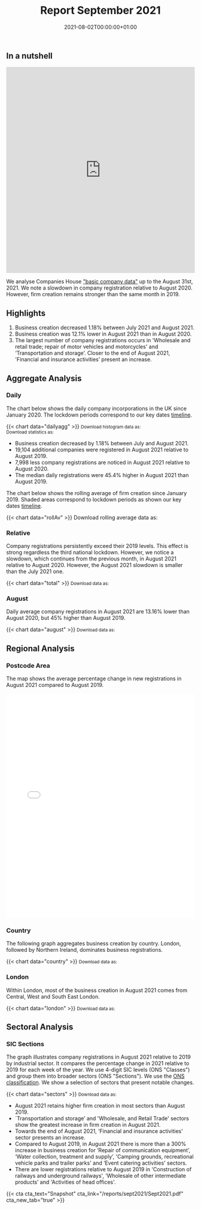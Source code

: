 ﻿---
title: Report September 2021
linktitle: September 2021
toc: true
type: book
date: "2021-08-02T00:00:00+01:00"
draft: false
menu:
  monthly:

#    parent: Reports 2021
    weight: 10

# Prev/next pager order (if `docs_section_pager` enabled in `params.toml`)
weight: 10
---

## In a nutshell

<iframe frameborder="0" style="width:100%;height:550px;" src="https://viewer.diagrams.net/?layers=1&nav=1&title=Sept2021.drawio#R7LzHruVM1iX2NDVsgd4M6b23hzN67z2fXmR%2BVV1VvwEkQI0WIGVeQ0bwMNw2a%2B0dcf8GM%2F0lLPFUaWOWd3%2BDgOz6G8z%2BDYJABIL%2B9n0B2f1XCQ7%2BvaBc6uzvD%2F2zwKmf%2FO%2BFwN9L9zrL1397cBvHbqunfy9Mx2HI0%2B3fyuJlGc9%2Ff6wYu39vdYrL%2FD8VOGnc%2FefSoM626q9SAsL%2FWS7mdVn9vWWUgP%2Bq6ON%2FPPv3gaxVnI3nvxTB3N9gZhnH7a%2Br%2FmLy7pu7f0zLX5%2Fj%2F5va%2F9mvJR%2B2%2FysfcNWcyCjBiCyc2MVLrhAM%2FB9%2Ff8sRd%2Fvfx%2Fv3zm73Pybg7ff0Xdb9n5mi%2F%2Fym1umvyQbekvgfN0V95W9r9JEvW%2F1OoRoneWeOa73V4%2FDWJ%2BO2jf2%2FPEB1dflVbOP0jze%2Fd1m8xX%2BDqb9uIX4ayr9BTO3Thn0CilCO1PtPd7yK88r3SrDeH3TLUL%2Fv94lMvvc9QPeyagMW9b7gfIfBU%2BbfILo84tx9K2Wj7TjLt5HBgLLEpz3wGsRv6iC6yPf3J4mTp8ejDiBJ43j8qADcaoEpZyrS3sei74W6a2yyEMfuRva%2Fx836xUkj5fqq1ckwwN8Fuk0FWdiQxtHU%2BPbJOWOmnLEel6UkKSUjNdRav40RuIGR5PtBh5VSP%2FjJ6Zph721KoEd1k8MzGFn03h9G%2Bv6i36%2BHJE9eoB4BpClwyAHc6wiNTv35rTseJVWqVzzpM%2BOzYEY50r5pirY87VTftxirMT3QOm9khByawKpSSxEUwVsOdUKtyV%2FBocXHlj2JB5JASp4X5hehPOezrjm6xkmA3d7AgvSyvgv5MlIahfwWWIyR9%2BWaYRACHb5XkO5YijSB1qhmPG0UykHzC73%2FNcny7gR08l73dAhGWPeziXk%2BuJP5aQnMa0f9QLN09QwTU2dfa1FZ9qUmj43wk%2BSRZWLp6hhydys6hrP3LbZpBNPtT1f305G6kUak6c0CKoSKTPS3oW6NpQCJCdL0%2FQe9N2GhNMCu3rHANK1zP5dmdC7J37Xgx7d3qmuLeg6OdjPl%2F3j2ulG2i3%2BDOShAfPGCBfmEfBFbwGZ1MLlvx%2Bj5T8cCcyWZbgV%2FBgwrwuOXAhgJowHCjyfcF6OflmsL3Gk1KccBdr1%2B3cf4xZ5P9u3JYkK75jd4GBin6m2N9j5EV28FzkL55UDxysY4KP7mUkzWxhJinFxY%2BVcJ49%2Bn5997QY2iZAFbWJTivlPHU7uvsrRka61ILq%2FlLVP1rFvJTIiE%2FVCk6pcojasnRRGH9DQOBitawtDQt2o2MCG0rrwWhXcZToRkEgsTAM5JDsID1tLRRVOyQ87axdsK3ZgreTUjnNbpkzJVPiS4lsXoMz07Lar3AFVuTqIbKz1AmBJsa5EOeas82EocBjaBiTeILFV%2FHiesSs0A%2FCVLXMqeVEnFIpfgiAPWCEWNcIKENqkTA69EnWpp1MZaaVn76CcVapvFu9E5KXUbMZ1Q4y6ciy4OsdwlG1xcTKxWeMZgKgCuZpmcasVStfGuv0KN2speiAKoZ9Y5kvS%2BDDiD2PJMluCrWruOTwddYovpEW%2BA0N1K9H6u%2BxMepCmrxpmUrpV8zqKREhbTuEr9ASqsfmfB44TLa3AvjEes93F2tvZA6oBGCUtfUYiMtxsJRjR7OX%2BPZZWCc0nONxrRcmnN8BzF2%2B%2BTWgn62LBwcSS2azZpPiHOjnGG46zn1fTXatJTq9Cntvz4gM545i1AIfdCuffCKFn7%2FZWUOQfI5Zp173dvtaqFSBXhqtyinooCNExX8BdoGI1rHfDcZ6GbFUPO7yhlnEZ02oub%2BwAPyGhNlIjGawTskmEghTnGnoFSZM2u9M7bzvA1Tktw%2BzyZ%2FvoburuWBbEv%2BAnnLVYpfODpVokH6GLQ8C7S9wlRRudhRp7KXHZLtBDf5LsMryiGZrxrizT99XR0WHb0YWDua9NojNPgn%2FyU7gg%2Fh0BQ6sGK%2BQ%2FFO1c3XnsGRshY7KO7wl7H0PBSwW7DcSpoItG7tjROXzf8az8Thw7vVLNduTT14iWDpMokv%2FGvOV7e8s2EjsQT64kYBXy0Kikm3g%2BZEmzvLPZ8IgHyli8tzFgpkrrkcxpSaYW7WqLe5w9Nrxjy36fGlX0qNBwWAQCve8qnw72ed0Q8P30%2B6sZhlqSKlEHv967O7c8sBTUI7MkaACPIrnrHq%2FyeVUigerekpyki04iBQLDiwvs2emdFW3f1qvtwaIgjCTF9C8yqMo3X0SX1c5mkRenUIRGZq3z1%2FmmZ%2BU7dUBR7lkIRHahWLjqw%2Frauz%2F3YDfjAbMRQc5oZjmNpmDk1uE6x50FxrSwKE8oApRI7FMxiwgadw7p%2BOwbyIBMcmhgzM%2B64ImiH8GYw7viSwhe7e%2FI3XsSkhzFnVGk9XO%2Bayo2mOPZbEQvJydCqEPm4pa4DoWlNZA8vY%2BKAwe7%2BCbqhS5qTMTBOx4MDxIyu2seVs6abIlD3%2B3xl2KY%2BBMJAFwvFfIjI61QpjniAHLi6x4ZgL6T1mwW6zPyc1XHvCh7juIurtOy%2BPp6W9neu2ghyagKOXGzrG%2F4TzfDwF3ByagxKlHG6hvvHGAE6Y1p2v2BEPkZbkJW9PT%2BYIO%2FuBYduMWX7gRRcRz0%2FMZ8B6NYqBc51QCfJA3OxIYCLnmnWfS2tK1uFPSHoPt0e5IIVDqkM%2FYr7iRsJFT8vLf6Zlr8UF6F4mQZmPKVSwHYSli94xLQ0xjnSolXXObuWZnFqgbMDnQ24hn7KDlfFKi1Y%2BkllDKeSocMQVJLv4cpT4adRxAn3jMcyErhv4Szk5XAb3DThfzAHHybuoRJHDRALFeUAu5ubTIonfhLVXinW%2BowFvrqI%2BXr7rg7TA9YSMQVg2WOnqXPRPG8X30llKoLh8p0qzR0r1EDoA7IGe%2FsMaqMcoB5SndybaL8Ec9H2nUJN2N4sFriV1tipP%2BUegCw32DXMYXGuXc%2FskKZGuP5H%2F9qabd9%2BWhdxtTgSkH80KtSHViWnFZoKBHwRCu1fnvItbyHO3FPodCO8z4EfDJsgnCg%2BBMi5NC23S02XWUNUpp%2F%2Bml%2FyE9O9SthKMmq%2BKCjD7GSe4%2FuAM2mUZZVusn38g1%2F70FfpYxWf8nq5wRMIdAU9biDs68cOmekZUOC49APqKrrMR%2FnpmRTRSkA5KpsP%2FZU%2FI9iYUhOKd73p0bYW4dZcy6856Kjc2GdJgEw%2B0UCclIvUc9I8j0%2BGf8YFcekI06svPLIUDjBfUPp5jpk%2B4vApZMytcFc10gAtFrD%2BCfMBpaPCmyg2ntcTtq0wJ60NB7SLfPATMg4475SUsfaiaJBWlJereD0wKfrwL2EOHoxx0X%2B9jrTpFe95B%2B5%2BRhA%2FuU67fpHobczri%2BoxMbo54YcYgq3daCQgUhQrYyIJH%2FKzGZN4sRL9Q%2Bk%2FUaa9eLhiJx8phRnWC9TBG5lo09Ku63BmRx6UdWk40GFe5HQHnM8zZaibmgDQNliWI%2F25mvX4QUKZzLosKOrAerAiYhe8KE1nySdPkRG%2FOZZQ4Oi31EP86anKnLMGfCrwO0sKtsEtNgdCK0OaJdZ5RlCj%2BRxnqkXu69vuD%2Fyjp17vZ9WR5e099zddk%2BUriTdkS9cKzTRsWxXwAbLr0aL5JfvxkCJJYvUFULTt8N7sPHhxBHJgVnXZuhIUG53bS%2BfQBLH6OgcdzT%2Bwv6MwsCQCdtnWsezbesxkYHbV%2BwkaRv5STFmfJV%2FzP%2BbB%2FVBV4j%2BveyjQ4b%2Fehq8xz5Tb2hvYGQOgpT9hgsdk4b732fzh8DcJJ1OiEjG0KQXm1B%2FuJNseyi2tXJblRwK%2FL7qou44Zu3H5QwthCGQACn3L120Z2%2FxfagAAw1Di%2B8Q4bP9SjjLf%2F7f8PzPXf9DQlxbm178U%2FZ3JCvnY59vyTjzw91rs76T670EF8B8k%2B%2FwnRQf%2FEUGo%2FoWe%2F8%2FC%2BO9hgfJ%2Fvvqf1PnjJX%2Bx5%2F8bTBr9L5g01r3N0tU7FKz8rsDXJjEggPyj5m3on5X%2FKJz%2BURBn2R%2FiHH9tJ%2FtaD%2Fn60gVgycv6nfT4q%2Fvu6xezANRe7uv2Xrz%2FwT8Pde8DR%2F4nXPLv9SD5f%2FxLB6Z%2Ftv8fiP%2B7FH%2B6v%2FXvRLDgf1rqYRzy%2FyAXfy9apzith0900H%2FeuR%2FHZ%2F8H9EUMzqrecuct%2F5o6l%2Fhj%2F%2BO7%2BkX3J0JS1VmWD2%2FZMu5D9oUU%2FsQZ%2FhfK08t0%2F4NAof9ZoMj%2FSqCA%2F1UChf1%2FMzTjXN4%2FQzM5bKdRElLFh%2Bg0mQNip9tLFpBfvhLsdV3ls9QsaQd3UgD0bthJM1Irs34zFivJP7GV7KWnDnl6%2Fa5kzwqpVj4y6b3TL36EWxGtfuC6onBQUpIgYhzwUEaEaN08TouvUWmEdSNqFPcxNE0dyCWLofwDRPdzPHCEwseBPwdjXpTaEYlCXjtm57RUFUBt0tlOMOQJYdj1U6vNUrCRTYM%2FfoS1FkvxT8qhzxeGifi2gWCDVrAgjStMNQq%2FcAmwAl1DwjcW6wxGJNVuKYDbyr5HWit3qxp%2BxMqrvPTVQ18kZW3%2FCq04OWpvJ%2FRj7TnAtCFYp62cEKGTTM4Wm9zbIhwhER3ZYfAyeUI0%2BNRnEEvhQ8DxPhA4qSIJrSMMJ1%2FMyaSd7eOpMZSwRywRiXrSfFOAU1D9Pq5suy08lwwCz024cYF5oqrKip8HUgZC1v%2BKqPzhnxTYyNvnpWhNo0wQUHtglRUEk2lGKaxIFU8TVF6Gp6dMGh3BfFVRP4YTntTnaiqYbkETC8TER%2Fdak9JQuz%2Ft1wN5BfeUjiG0UwhxhpwnzpxFv5m8GyLsPwPHbAFZrbOfu9%2FwGrwKrOrrH0OfUKG87EVXx%2BMCKZXFQoXZ65nQw2cY2ZwykSyD7sUmADclYkSsRXAA51vyTbBYIfQPaC0MHhMeVTrxtceXsQbokfyWwYcQypB1IqzX%2BIss0mgkROjaYzAFkfWczbrNl8sXMuMJtzYNPu4cj%2FUzJVH4nH%2B1iscON98zsu49MKVkmbcbZlsHcf%2Bw3lMwrFihla2R6nDoL6Dl74Jxc3KLEEaVY6vB1MzXkV9sZZQNhwydg7%2BNGzTEcodYiuW55%2FNt%2FuJ0xXNcv6CrlViU7U8RIymnwqoeWAuGFJfbxjStlX6QtwI6J%2FG0ciFz4MQd0Qbk0g8%2B%2BaThvrpMc%2BMBtB3fHGehsuB9v8j1rUUL0XiEmtTqAHjxKzAwOzSLjH5y5eCHlnxQz2qBwwgWW%2F6SGyGYRiXkeEPrgWB0YFUlx5TY8xcSEn0OPy8TGCsuOqkxs6TBgL1Woz2Eir2pGQr3bU8Jrh8RveSUGwvZ60QqWV%2ByGnyCAABBsjA%2BbgCnUMinWA%2BCKDRs1FKVriu1Y4OMNn%2FxW%2BGVdwEOjEPmkHCL7vaixfX5OEKUWh9w%2FwGthbub%2FEth4%2FigMhH1tVPkc7dDSRR1wr768Kec5cVErqs2Fp4FUdfz6%2BrkE0Av6iLpNtd%2Fxo%2FkYymd5joA7S6InSpug5urAuSjIpu2fjTmVyqm7rlB%2FhiSiNJeKDIKzrohzoHmLG6XnWwz7y04jcRHDp7DL3rJl3c2cI4mNU5R5YOGQOdDyZwE%2FLTTWy01ueDmenaZ7mOCgZ8r4LlsrROAC8k554O01SbmoSvXycJumUo7RCVagK8fcYPO0FKPK%2FZskFKA%2BHa0YyhN5GAGg%2Ff1FhqyIlX5GNoPQ55v84v5BGAmI5%2FP420RWQxIcBgrOVJYj2f2558XL94dFCGsyi6iF7SxI%2FuT3ZV2PEKH8LJEvOgXgGWYS1jensxnPKEtf2XwlF3gT%2FIuhvbmLM7LFpEejYxbLpj14Xd9NvHUk6k9mHiG4aP2fY4EZmkuWbOpf3VqzmXIL8ZeZGCIUSBZPlLeWq5og6EF4eq12QwyTSzVQ1f%2BahYwNrw34j8xLEl0UEv4euS5rZpJ%2FcP9CvGHUdHeTez7ZCtl0kV%2FGP22P1606m3MHkcjRqgr7fo%2B3woCUXlzNT1leWI1V5TW9unq%2BaFweGrSSCUbUs%2FLoIZg38k522rj2KEQ8%2Fzgi5GMyhjK6rC5qByA6mvVtt9HZaPDM8yS5nxoTWWtFL48gLPWrWvGvxft83M9h23jwNiXC%2Bgt3WWAxa5kSQjmLyZjsdWE8VM1WI8G0FgPmLGcwU%2FhuvHJIE4NezTKLD5OZz1HLJBhb4SbuxI5XS7fD9OzXrNURCD7Y9BTZGkWUX%2Bh3ObhJDYE6POeiOFj4CwYAVDjfiwrjiOY4acQiux1qtX9HQHgJOIq%2FXCBDKw%2BqiHa%2BvTHpjwtlrQbhF62AgSfiT1Rm7eDxoihNDYDwjPu5tkdY%2Fzc0jAeUvRj9TNlWW7jjopE6CcssCZshJzd%2FlA43xfPwU8TQJ%2BDJc6UQF4dhpBPs2CszzIKabI9r1fP8ccHqlSdyOa4MZhmwayP2GZU63ztbJMmjAT2NMFQDnAJUf247aPftYu%2FWJYFH7HbANcUx3l72S9i2UbWqdTUJJNdhOyNw6DZB7E74pfqsoG3qoBKpzpQtct5FShmk59NCyx2vaJtDD%2FifdeQMRi5YYNfmPfONulIuqix0%2F7CMY5gw%2FJ3Vlcn%2B%2BRRwOFfoGDBECQOY96TJTzhJ6Wu0lF7kdQ8Oro9jTqRLA8sXK84PTKGXLEQpvpMdDMsLj2UbgFEGIdOh%2B0iDUICHs2rKbXLMGXU%2F5jNkksj7NAI1Qk0E6ot71jZXzaGViIHLoXUDtxnbBR9dcYQNxDVR0C0jTsyhRz4DHoltp%2BzcJjw4Id2kmxtsCHyfUOPKAxVEFeNJSumLMVfmS8ik6Mj3%2BPiE2wb4JuwUqRF%2FrVPNiWbMCIbk32rmznRhYDGCFL0QAFpbSpbHdLztHyBHiWKCua%2BXS4Cu1Na6L1QifvzfW4qFUZ4tRhov1hRemIc6WATTln%2FqfYvMsnb3N65KCrdOZZALJW1IpYXJ2fP%2FkoEt9gnLXG2H6jkk%2FLgdPTV%2FRJunBcqO6kP9sGYwr%2FryY8%2B%2BqULgsBeLioW02CWDt3JD0Nmm%2FdYK3KE8%2BbGHwpcFcvMsTZpqx0Jh5PSsRhGtRNmY54auZPmr3XlYfAX1%2FfrBT84CJEFD7kJcMhnofDU2Nr1KafJtAghtCUjMlwedIgJEhBatmRN%2BYHHm6zweA763MD1TO4RznA5ydqYhYDPfFcSPkZvWBwxUfksmZwyr1EwoTn1eUsm2ak9X2ZJ57hVeTkBQsedpJD8JUNG9pR2Q6e%2FfEObokEVbit4jyFNTvVzZvHv6s3qC2HIbnU6%2Fl%2FxDF7SteyOYynz9NpaGvkAu1Kymcf5jUbzDLFwz42c2ia%2Fc%2FZPKRhxY3DQZQk4MvWXafrSPc5FpNtfqmqA5uFV%2FyZ7iSD1Gji6ItlvCN7mua0PemXJ8xCJaHjWPioGhN%2Fa0ZgyK6MAQaz0Qcbrdm8trOhvjM1tI3KlKDD13QECJlev6ra%2F4qjvHdXWEuLGF3N0EPtibVHAxjsotL%2BG9UneIX3IDg6q1QU74F1yKlExBdJB%2BnOcGq1nu5MsXCe59QaAZzWcUT0NlNLMQ%2FVKEMPm4sdKIEF9P5TG%2FVonLg1mhZ%2F4gzV2F39QPwkbSdPalnNb4q4HCmHUNsMxF66SJDsjhGmrQWfR5vx0F6qhvEUrWLZAxAqKQgyNjgFqoEskREhJXD6JxPLAtLHy2DGvekS22byQducbBlOPc1O4RZLtmGG1cLINhH%2BDpVHo14UhzLw5rJMb96GRgqvAqlXNddNmETnTyIaxiqUBrEmbX0DMdSoIRGnuLx1XFbycVLc1Pb5ua3fNja4%2BYrStf6x2cXsuUmTfCIAzf2LV6wVRIat5HvSe5uRZseyea%2FDH0VxKSlQtdQFZUN%2BVAtTmw27xjrgzDn25t2cWH1mKkgsVRDMytusnpkp%2F47pPERpJsU3qEVvTVkr1UaBiHa7n9isg8o6AnfsT5XGnkiwDabgNe3Ya3Gt0i2E7vkKS8pk45T90LBmG9SBQ%2BOyjP0lt28MbEOkppuYvPnKSnoiqIr1fRsKTuVpDBSiLROkG7tb6kXFc8H4eXFJFQLeTt52%2FEIjKfcXfcQEOkelOYjc%2FYGTNw5T7g383te4TplcW9ASHlwlV%2FnafiX06qBJemNYLg3SxYP2i85pw%2FlCVVil5%2BrypYywktyFSQnDEDJ22nHORIjmsQ3y1gM8F7KOuR0UARPSlSfmx%2F%2BKLw%2BaYDaVMY7WhaGxgj4PjWoN3mlgyLvHpNhH0ResdteUs67OcBs3OMHv8slIs63AfmrzQLneA8Wdaf1%2F67dhf8fFy8wtobtKEfe0mfWFZJXxb5BWyqfRxIP5Wheksws0nPi1lwNMSBFzqsgFDnudb%2FxXjavsCfRHuwg2%2FMH0ZVVv%2BjQOUt6sR%2FWFfspV6shrDr22bdYI%2BgHLsV5VFVSzMvDvJPj5A8SOfcTrW3COOf06X2l%2FiipKvZJnQXyJrmedD%2FNIvqT5U5TlgRZckUOd98VX6uN2FS39szFCgNsA%2FLu%2Fny%2Bt%2BO10Dh%2BqUNTeWLHmKqBXgmWf72dB%2BY%2F6Ic8vw9dN5OeiMQb0t0BARMv%2FhtEya9mxHTzMtKzmeXv%2Bp21T7%2BJWgMZR1funEhMtGkrVRkRTooCjh8tGOaX%2BAaJ2ufLc2RegcX2gW4xObdQUQYP8iVbwt4B7wCfyAwbnLNLHS7jY78N8uAO4LCWDoYPBzoYefC668BIrODKssvtsUc1bY%2FURzuwAiPwxcjcWQyNBXEpftCLUuJmgvTQMb%2Brp6WHQRNHPMWDk2mFQMowwtO6W9nAad254sM0I4Xj8uEvWXqyRO5ef1VHRXL8kmpWHoin5bC%2F3p%2Bi9MzhtB%2FPrRgOmWw%2BGRiD1G1Rs8ztoEWGAbRKV1zU6%2B%2BEhip3m91Jylyx9eDg0aXPGFQQX8lEqwB8WT0a8QICO%2F81Egk5af5NgL87on41Sq5xjQZ3ucid6MnPTLZQxSWaTwbWmx%2FmfHHZQnCclhNv%2FNzkeLi88r3wwz6ZPeuVrdFKhoq9WYfssoQ4gi2IULOCr4B6rx2VziAJFZBanX%2BvhSfq%2FGrryL9d2SXpgaTl0Za%2B00r8nJfxD%2Bi6KNWAm%2FfaHp6pNO705RckzYY36gJgo3xm9rriEJKx2O4XVcA%2Ft6qBt7fQG93k9ojEcuWWzW3ruR3pafmBGoU%2Bcl%2FtIvCoGga%2Fbyy5NmymmGH5rnmzEesa%2FZz5Fi40Szrcvx3T0YfmO9rkpU1eohb%2BdZzEKdh5Hnq9dyGS0ladXNA%2FezFvRF2s9PXIzXwT%2Btjw2thgXjPF9UDGVswamm3vkbhaqC%2FRtOi8tY0NF4vQc4OCbhp9QcC41eoBpFj2uznNu2gL5EJTdLnbb3e0mO2NzAod9qO5T5jUIgXPfT8SGU61m%2BGG30HV%2FFOX2yd%2B9SZgv5QjQOzCPShar%2BbtLBWZjJT%2FvCG7do3ZllUig9mDC8XU5uyb2ByTAgxKuD4Et6MUYeA9VaIJ%2BhXCDo09we2DM600cMOwFXzIr2demxPMz5t5OA5pTMuVz2XJi8yeyQx2%2FYzwzoh05fk0kyO10o8nngNIp81WLTvKjqy9hBPS2BmqJEOn3UxBhwUsmLELBj9kqkv%2BULORAmbGaxHooHf4a98k4fxMR1B6eA%2F8XOft6zfqI2%2BOWvlZ2ML1B88lAAJRY76cut8bFx%2FrAKrbnoFsGeIhKcZZaj9LFH80trCp%2F3vw10hdlWLys%2F%2BZ2AP2b39OmXBE0MrQbpO6K8mKffbqkV2%2FEbrbY2aho%2Be7b9JzjP7Rz%2B7ecu624lzHBmp6nbDo1zf1dVrU0B8CEdKqPcbDcmIpx7VG87Mh4ZXYm%2FSVp%2FjEnl4kCMg4IFS0%2BXP2gJ%2BJfjOD%2B%2FIh0iHR8d89Xg%2Bmw7OJ3JtyyvpbTlx6%2BBILQ6GZXdFyJtPcnhHzXulpvNJNMEbs4nwlpLzdPcrHyR7i9SI108Pzb0%2FCxOJzsi%2F7v9cUikxsAnE%2FB%2FqMgIUdyhsL6UawSBLOC8yK2KOTjCyG%2FAMkrGtPciLHUaIg0Ho85%2BjdPkXwPB3VZn%2FLFhn%2F5uzQXWgjwcT1G1H5v94miyg8Wztrtt7RUoiaGxbMQMIKzPSy61z1oHCbkSPRVQ8iY%2BhJgRcHqEXRVLmxTyrIJqQPq5zYXwa%2BjP9gs08YHh5SE%2B15Q6RBXYJnBR9sA%2BKm6Vo8R7lB1yNzS7dzjuye%2BjuY3kVSzB1W4DmaLRmgRr8SXT4bCzjpH1oODizFMSN81SKkyj99FwwOiDNgz6jN%2BiqcTvY2digr2SzXWqS64jtzox8PuLqAKeY6UklTqopWxr2I9LGacKnH6tjA5P3vExBkEQubB%2BMxoaLm7JlPp%2Bfq5SnhJ3VBexPUfkW69Hb%2FIbIe08t%2FY9TGQiwpGWQFiMv%2FDamOJ8n7n1wBjMyIpIxvPSytXDi594P%2BZqUnueFXg%2B8LN3ukOvgMjD%2BZPJkT8WcYHosqfZl%2B5G4fORj7ffxbOVakA9K2MgLFk3xOOxoXAITkXkDxeUK88B8kuy5KFPpezOJkMQSxbX3epjKvDHANwidDHw0P%2FEaT5bDtDuPsJ1w%2FBtsP%2F%2BhPeJU%2BBe2gmzPbqlqjTBGwF%2FqgKC%2BOf14fbHEMgysejiQ0OPjbAGUiN6BpULjC7SnY6n3nhnFkQKrkn1U%2F24mxoHcHZaRFaOMemQFFFVZOENSYItJJAEi7uu1gV95rRqB9jHD%2FI6eln55Y%2FiD9qN2Kq%2Bri1vV3Ccw%2FipfzZP9kQJ%2BdDRQPkv5O6WJK1pPOFfDjGlmCmVJnHzQ69ST9KvDqmowBfFZtQojleQIdsXQvQ%2BjvqC%2Bf5U2uPOruVnSSJ3Psblh12oNda3L87ST%2FiYhSEhIuZHROsXn3XksnRvYIWfQX25c%2F5JXhVUmwORE1rHI%2BFKC4khcg5frwIdrvrxM%2BLc9UUVugpSo3az6mCuL9uwxMpVPcW2D4JNtqXnD8LMyUSUsoobqz%2FZcsrxfMNWUOYnSf%2FvT5XDyP%2F2VDn%2B36bKk%2F%2BYDP%2Fm5d9ynti8j%2F%2Bo%2BB%2Frn9MC1JfVRqbrn5X%2FeIs6Dtk4%2FEuy%2B6%2FX%2FXsTn7%2F9b3Pw2djXQ7zlX569qJf%2BO2iw5H9S7%2F%2FHe%2B1%2BgAvo42Zc6i%2BoCIzFl3D%2FU%2FovGft%2FfOTPMYX%2Br5ct4%2Fcy5l3X5UvwvzMJBPmfDH08vHINOOP%2BLg8EcPGfwr%2BG8j8T9%2BsUD%2F%2FFQP6b4v8%2Fx%2F%2BnFv%2BPmvC%2FPcdP%2Fn8zx694%2F5Ljj4Mzja7hC2zRRA4fPpmYyblsRTiNQ4P209Yv1eVFhhCWliVxKs%2BjFKJ0ruG0NFWY1MDIwajQjNy1oy9erCW19MZ5cLLxQcKp2W1nc%2B9mqvC%2BWXyJ2gduWRT%2B9n8FLB6WL3p5O9iYQfzh1xC60QlEUfTleX92HRAoCUclgBmvkkuPlJ1CNMWRILyIEsZBT%2FO2L8dzFGTrIJulVbAbvWtmWUiR3Ct0a3VYRd80UOJvVQVUJNZc0tkLxfoCP6dec28wkokm%2B%2FKI1SF6MhGcXxCS3Z1j1UfAazBWM3EMVXkSx6znWCGH%2F0mAqaP91kF6wXOleCrxj1wVAjavPAIlmf4CD5ygfTlvnks%2BCNYK1nH9yUO5xIOnRSJf6o%2BsZ0C1SvIb6t3Va9yEiE%2BdREX46MIZ1KjGaoARcqciLV6b7CkY35slEapmoJx%2B%2BKpKZu0OrJHnpvgZV35wM%2BtM7MhgYBNWwTKmiQHicoo6X9xhatFwdtvxC%2Fa2Vsn8jivS1XAdIE%2FcAmy9jppo%2F2lndamkhdLaUJALkPazYbFQzOWu0XX5xs9Hp0i1WLrQlTj%2Bn3S7g4u%2BgyZ2qVUlDM53%2BaEJy2Q3c2crqRA%2F0%2F0FahhDMoGpwVHpA9VQY1y7o0ts1YaoiorPUXpxUfZtT1Av%2FOzo0ShhHvsT9T44v1N%2BnQjoDYBboJ3X%2B0eGtHG1%2FevWmVsleU4lP7FyMp1HlVtD%2FdaWmYDvWySGWrLieIL5QyUougwh7A5EYSSyfpxFvrof5QDGCY8c6oODIdp87L5kXO%2FFO661nPXE3rUnF8%2FXmdwIR6CfJMqvha2cn1K0mLOz3Zp4pssARltqwcqxqkyMQ9IZ2RJhqftovGaof9v3fmyyCXzVvYa1gPpPSMva1CaNGt%2FBkswODGbQHjD0yXd5VB4iqZP1cvr6qfkkgFmD8AZAvoiX%2FDmqvUvcxRRnxDKFgwSdI691OAx4bOhqdfh%2FctwIy64BwOd%2BPMNiNJtiokWT8QXXxkyU8YqQPfpIqaobk9Nn5CupD97fB8bj42HWL0VHdqIYZ224jQZBzVBPEJPAA3p6OtJBg95RxzLGcTofx4lJYEa6wZRppHMzwO7ijWTwdv3yjOD6PfK%2BsHIi00Yu9z0jaxq%2BaC4HsnZ2WK8cWshpXDm6bVerqwy%2BTzZroNDPtSIjPBs773trzyuHDrxbKATsPmg0jDalvjekr%2BtP0U7GlNPDTbjZknOy%2FIROlI6E32oSq17LLngvFd8HlsXzUQfsnKjHG0WjpEUzOk3%2B7CnpUcBDtaTQ7miQcDsXdtfbT5H5PZwPapK0FD8kZTeVc0bDtKHcnrwyhnsxHkk2s7CiBtyJsR4bL19rc2PgltyW9ewZrrTTCVU%2FM7QmxFcPRilyBlb%2BUg1oSukoKGIsjH9YEf%2FubPjCffnJu48%2B0%2By9QCP5JCMfZADeK8NlsEknpr9%2B2puVycRMB6hW3v23k9G%2BE4NwRqABCz76LbNzarNYxSmaCjujs4CsPfXdmYpJl%2Fpm31s087fHKw%2BAhBPY5ugI0kl%2FTIk3xrtA%2B2Ip2pEIsODdzU%2FGxUIJLCto%2F%2FaQypoNBtlDWrEar2dyiGpcCT5Dx%2BeFT7QqVn2bkZRyYspiIDO5SnfB%2BgGmMylDEIqmQryjkS7hMPwO5H%2BI4kxWRoTGo%2BE27GaS%2Fe0LtuZ8iKaA4hIz9VKoDlsQ9CenBZ38NQEe9ieQbqfoxSjr4GIL2%2FXKBiazAp5tf%2BheFn5m07AAOATYzPwZGp25lUqdLqb90Fj7jH%2FRULvnJlcFPvJyshaPGXX4ejGYRrZzS8ZkUlwGZlvc%2BAJzNcvFf62bKMhkPM90bf4gcuEa%2F4pFAQCf5CFh8YFRQaIJ0bORxFd7sqLnI710Wika%2FDx7dh5%2BXioyQ3tGRR%2FMR8s8vVROmxjwufHNYm08Vg6CUdpzL0qyjcMBYV6RBHr0uW%2FbsydiNJI0Sht%2FzMtWL0Q6xH5C2F2MJ%2BG2dG%2B91dbBj1X1CMMjrxYRo0ihpx6F%2BiSMMfpOalODJYj54tA7ycr5RWZe7k%2F0638UQrb9yaUApLpLzKJrOm27b9srv9tFQ78cnJIpi%2FlSsxZmEdbbr4pspVHB2fOO1kzXi6iDW3Hx%2Be7BCiVczcHsRBr7rVU4fJy7VMRLcBRbkQHyy1ekgg%2B21%2BYjodsdV7Ve7FIH4t6Npg4GIfFtPHi57BFz53x7ruCgNhh8mYQeEif0wMAAxCNeYIE0Vp6YCD1h78PtIELWDNs%2F%2B%2BvAHiEoteKyII9m%2FzmUDtOmMLe8VaJCz78y2%2BdpLe7zRLsc39QeDnyK%2Fcvk%2B8%2BIacHjeASrlLY9KdafFIkMK2p0jwyGwjVn%2FyUUK4mB80FaOihBIyhqfmAuf4%2Ff8RC87xrRxNKXoqX0LwEriSfQa80GwSwUJFkEACrcC3ZRhIvz%2BZuJEyy7JgdJLDwDnytYNTXgxDR3oI8NFWTxQX7kE81MrHN4TEHF%2FHqEGWaiCe3zITfZZfhQElbOK0RqLS84YP5L5%2FzBdeN6VhhH%2BBSJyZL8jXd6VI6g8SQJ10gE7ZKPoOKnXV%2FXr9JxAvrsNbZM9ZNwHclhDpX50iX5r0ltvALiovlpLxqwUKaTH50mmoZL6MVFkg%2BdTGsmhUKeg0StJpAmC%2BO5NRxvfBE6SIP5ZnUnXeHKGpJ%2Fj%2FczcJjrXmxqBZ%2FT9JsPVtDZXFMjAfkbj8So%2Bq77HPXjwIUFcy%2FodONZs6JAV1c1ynHEIGuivnTIjGbL1vDEsYBdadmNJBGcHXohuHvLll1Jx9Sv2tHD9AVXP7nUUwdsD1HYsMwUjxzBCjfM1m%2Fbg3IdX3orwmzGOVdFQ4as%2FrKoXdeukTS8VlfbjtS2r8lXyW2baL%2FsXbf2A3VYJKCqMenaKB6wK%2FlA0k%2Bg94fYId7VQK6PLgMHgnNQiYxb%2Bi%2BHsSWOaOJb0yQebG%2FSZ%2BgS%2BsgMyF%2Bn89Sg%2FZhoiYyCXuvkgDReHwHqwZ5AvwPCmx%2BQ7jwf4UFSRWQllFpoM%2Fpo7fV7QetcoiT7ghdeuBK3f5izt%2Bga%2FtnCAZLrqNfzaCNqZDiKYXyhdp%2FmNWLbxaQfzgocPXdRTNRLg51986UA3drHEw6%2FEnVJTGq4X3pnjXfHNV1TM2xkrp0GjSSkkWOD%2FqZZfIALVVbHb2GmbpM%2F2X4yk4QhbCcfv8iCpIVa8yXIOqI988VJ5TqfvIbOGZjf68pYJW%2Fx6Cd7eztewRI%2Btz%2Fec%2BjIHdXX033%2Fc6TS771ILDrj3gsqtq734jOuTEy9lxJUMe%2BiZBz3L6vzXtAT%2B1402HfomQesJubUsXkvXEd4LwSACu33ohTatw3BHL9D0v82v3%2B1KmF05lkjM3gCBS0LuBtTrVrfKfefzeD4krFA6%2FL0wyU%2F%2FGdtwnEMTB7whIBYL50q%2Bsq620VV0l2EnFUITAMmWQGMlp2hdNh4hQyy%2Bk6mR3ArQa%2BOndGNGArcISFOXOyYZAGYHGyd4safnTLk%2FWkIeDkOuFjteNULMA%2BtFDttBfC9ma2nin2DY3zlNQRP7lY%2BKFuKsN3UOr%2FQmo%2BxXamUYh52fdDAWoafOjX1GMDNZ3E7sJEV7KZV0oEw3or5X%2Bbav5qNHiOjzpfBpV%2Fe%2Bsx%2BsF9sTqjycPnfHndJ4jXHkP%2FH%2F%2FBAAvzLHx4IaQ%2B0X%2BvyuZ0ooaTKC%2B9Btw%2BunikbSPk6xPHRl%2Fw1pwfx%2BiQ2Vi9oc1s%2F78K4f6ls1%2BKeo3dN%2FFtE1wuE%2FgdlVs31XfFiZ8J6xaLxHJVRoyat1W3kLGJRo685l1Ur6SyHA16GVf5mtpi%2BWBX%2FUf6n%2B9IhzWPuyQDD4kEjIYWIFCaeH6w6Dfo0KsKs0tcIs2Nh1t8RNka7Riweb9s44XQWKVvTkkMvZaohqD955S8L6m85sQo20X8ZKOaoOkeE1sV0byhdBuZBBCvE54ESuo81BCZfeubLaI1FSKvwoTMW6%2FVtcsHBdzEzLU2rIqZ5xM7EkYpEr4Hs22qqv%2BBHrKfP2B%2BCrzluB9AwFWE6yAiEoXyJBjgM0WBXVCTxLtswlexUZZV3QPxsiQkp9jllVjCC3CUM9JL352P6sha0en3jUO2b3C3BAjLd4ZrFoxSFNMS%2BERop%2FPJCln42npKA42LCW%2BUEtmguXNk2YcfG9IvO8GjtWYIGMdBVsUzzkp3mJKV4Pv%2BoAbIwEOznl1few6xgfGf5a7r9dqyvDutsCjP7vlfQgFyjKUpspgTZBtVTkg%2BeiDOwFuYtWQ9k%2FGXmC7uqBAWIkELbmrM%2BAZ73EmnAY0zZJYudswGxtk7Mt0WkfNZz1Y0wULCwOE952weplG7vsz%2Br%2FtKunzR5lPqi5c9BsVf7Uu%2BXmfaVprE58Dquz0GOxquYdOTpx3MfBm74wh8zx%2F2AQacnM%2BY5nLNZQqDWQlvdSr6%2FPV9M0q7ELye03oWwDe5K1qwD9Rux5PaYwsDh8nqocIn2rUIKAxyERrORjRWvpHFygG%2F1O28H6Mg4VPaq36a7K3ocqKI9v4W92ZaNNdNvPwAFzESjc7JunMTsvS4BtAH%2FR3EOZEh%2BAioly%2B%2FlSfus9bDr5IeNRwiXos6uKPES42RGj4eDL3Czzo5hStFKIvz2aUpYIHn9%2Bg%2B2tddssdx1%2FPVnLvioC4dI%2FHY1DftilrnDVMExZDy62qn%2BIiYJC240rUxM86relK6fC4XqfguOEUln0n4rQC9cZOEIgmitjaM6lu2ywwWFxEmYUcH3I1hyZCE31jYB94mNWeEZG7a3ACoP8W1148sgVemu6J2BRyDbWQ%2Fi5jCOAuiWnA38IUCwQIioXV6hUDifC9M9vuuICMtQon0Djc4OLh%2FbFUEPIxY%2Fpc%2BIh%2FRneLHai5rj%2BUcKjXxYH8kS1DQS0wfq0CF7yefF1u7UajfJX3fRSTdpYItQEoCVe3k2wLpiDLnPg7aD4LkK1vsHW0drhf3nty%2FHZHVA2NzBxoZN5C89GnHbdO2E3y7GQh5XgsyEMVxrZFaJhdHRo33Uud68huhvnOvBEDGA6Ut20KmkIgeyxj64POAXD4dIjJvBvWQpafyTZvbGPzoHt0s4I7DQPlJadtaYaGwSBNjwcrIT0H8jUQkL%2F1NeDNn2SIFpNexFQBDM5cKCKdSQUfvLPCUNgefyk60Tqu1qLqZeYfIqyUWlvsN%2B74CFUENCNoZN3Yc9QWg4Hw5SJNoEOChRXmn28qrUjemu9poCn%2FX79Pjl62yhQ%2BuSYzO6Cq3%2BJPRHwAla%2BswxH5fepuBM9yOs2nCoYckCcE%2FJ%2BmHQjZZIzofiIdMKNxn20dA7oG0TJ99p96HC8sFQB0iSKmRijkG692EbfOCud2LrexjWXybmDd95dsHFEi2YP7CtY%2B7060FIlEv5mNfZRa2MOaxoe6LlCkEfdzC0RzVorXaHB9KEIzp9SrLEKvYk%2BUJkBjgeAmdX62v7yS8%2F1w7cDEW5f95J1%2F45ceSjv%2BLL8F0DUDR1yuw%2BQwCP9QJGcgNgxJc%2FQrOG8cynOPFF1ZCqNr4%2FvnEoFebUPMAQLH7lOEVET%2BAAf3YdfDI2SFKcKoMuceYWzdSDuiP%2FZU6d6EsjWxdxx7Mqg5h8Vdr2WY1Z%2FbOBMxVlSc1eBwveB0HJZZ54N2HG65UnRnGVr7wf4paVXwioz4Yf4Zg%2Byc4Whq6h3WFTGAm%2F6PfJoyCAr7Mshw6Aj7kbixrpMyCiiP12vGG8BXUx5gFP12XAIEiEzQqQO4fHulFA%2BesEhcDJgmK7idlcOujPPuh2%2BU5YNUR1lCr0h0CUt350tq5jl365zvCbojGoXuSSPbGTxu7p7sUxM5HUhF7HFi39ZAKk9L4PqAmfsIdQE5%2Fh9oJ20qVvbqESepmtGFgkZMAVt33bEn4hDiYjPc14LnxbS8o%2Fpz9oclEAoMLSKTSEbkCCdma8RfiOYuTUMbEIK5deSWDsVtJA6WBixG9lj5ps5EDDx65t8TutkxUeNKsTPuI0gmelcsLFlxDX66Qf55Ox5CY8VBYzvu3LSUlJETcCA3ysWOCo44nMO09%2BsW9IpqflKkOoCLUlUiFoxpnivFnufl2m81HfdVZgamwUGOHd6%2FPwdFT3JyELSp73RX1LaEiU6Dk9BR4TKWtmBlcbrl9Y6eY%2FtZ9v3AcNVUsuGbhag%2B1uVN0zm7zh%2FhBuH5qCzI%2BXyUkTJXqbvRReE2cXTmR2q5ffotPDz5PqvR4Ys18fV2kdZLrozZI5nQs48Vb8b3dSA25klpy7Zg52fDm%2F8w6DxwtrqNQ1yl8ARF1ps6NANYrucxNi89jLfMrWqPlZRwoaUOpN3PkqYRlJe8T6dBG%2B8m2X6THKsSJUfA0FsZ01KmbcHalmIYuvyDpkFDAQxQnDecq8YJVlp9xLHNQkYwBQKsiCly%2FjyKtalpAg6b7%2BoHBGyHa9NgdB7HUbOMdaTOG8NEOzIq5hUskSWcGWzoHh6PNqHU0%2BKyrV3jpKibwae5UyCGr2HT9LFhFy8OHpm1VfwxYbLtkEowJWhR8G5PGpgX8nZqOJYYc%2FJupUSu7Mzd2KMCK01rEp%2B6%2FzDzxqMcqyhtIXL0FH%2BjJYk2kk4GQmoADA%2FuN9nQSSWUignRKczq6fcVLmkP%2BC4PRzw9UVlMSeCfV9z%2FjeHWQu%2B%2Bwa929nfajBoDSeKNH64nKz4ZokIzEXOfx4jk06CPkdMXoLpvwZEYCuniQzmHlLsGp3x6H6MCWnB4XCnaVkEJ5X1ETki%2BBuMSCR2gO1F%2B0qbjEiGNYEL4YoPu0Uvc5U2ndMPZU1IKgxPIuL%2Bqj88fqNrA1FpxIiFrbiH%2FQD1biMiSI%2FIwIcqRrlpoRH08C2j%2Bk7tCS48h%2FJokN40KGswDblmEfCZWZ4YaPvvKpJXs3Nkf7S7eCCyfVPYJR6AXXEwUreEPkjNiG7gJBuN5d8G7CAP6bR1RaxCuz8rKTaGc8Sq1eo%2B0hnhnUFT%2F6U9ceit3zdNMw0JxdG9ikYDGUZSn4xkOLU7hd2xaPnD8dg%2F2sGorDflu5vXn8npzE4jJjbny0ZXMe7rbNbPcP8L%2BNy6tL%2BF1zub3%2F%2BhBzcdpDjcZXEUG3b8EdHU5JSbqxWLQG0bhoYiROOv54dHzfe8LdPSBWXy6XEyhKDNIL%2Bh%2FABtC0RdNrVjwE1vmQdnTH8Oo0ZhaqYSNSN20meDHdZsschj7lJ8sZVYPi8WINu2cvmaPSLa30zScJ9nqP4MKhHieRi9X2nnlfCYpR%2B51jDMbP5Cq7RavixEaPEDEaJEavIMXP8BIqId%2BQkDmYt4ADcUFSI5YPOflIgYCVVWTLK4jr3TU6xko2OgrSziBiKZAeHxYh7jgGzVmzK%2F2qynCfcs4VjNEu2p6B20BlCVk1CgL%2FjxlldE0CXN6Aorg69bBeWq5ZvUkPKBKsqtI3uIFiB62h4wCoLNr%2BBPI%2BSJRSAM1OZWVtP2a2Go8fszx7Dsm7%2BbgLoQ9BJC8eb%2F5O991qWXFmuBH8JIqEeobXWeINMaA0kEl8%2FiCzepjqXbLaRHM5YH7M6tqsyN0SEh%2FtaK9w93C5nM3Ugj7eoWyQrCOsTJ71efxy39Q4xa5MdEKrM4owuaJ8N%2B7zA9vAAQhN70njM4Nz6Hrub7u%2F%2BJkW%2F280qOhg%2Fv6pvd1p94ow62GzsRos630DyZQR8PogYECRjCFbaCPQh15Z%2BePwQAbLcsx0ZZ35yX5TAtQ8CY%2BD2gjEGBw%2FCmm%2F2w6P9Q4B3O%2FIGR5OP9NpNUXvYNIxFLRHaeinIDijoY4rcz4t8376jTn5gQOuhSzPuzYR3y0feFn2qJ2VJ9apGz4Mut1EiVYpYBgKcnDF6CKhL2Zv3H7eZDUj%2BIoXXTTPaDXZxtjVrF%2FBKYDQMI7H5MICT0%2F%2BAX3jDHYZ4s6Wx3x44NZ3dWwSAxUHbJIB8pcw3JJvetOYEkGIObmcAry8XnkW%2Bnrj6GmJUo77cDm4RPdE3BXugsUMGN%2FGh3y%2B%2BCIQyynpuMW37SzDvAwXXrfkQfUudiE7ijzmP5JEvdqAyQOgwoLHv0OAqzQgPG%2FxnCiu8JZsGktOK57eIAw7MB6%2BF9YV%2BD6XhwJbdh2nZYOYUooIs131zh2jNcD43odngrwcj6fDHvK%2BXQkjLKlcpqrRN%2BlhLTws7M5t2%2FWbBEEka9v3A0SxhvOGlEJUBIXtvO6YU%2BsK6F4BojvjwtpQ%2BuAMtdsuTF%2Fr1cR1Z3cZsfRWdawJF%2F12Jr%2Bs4EhyZ5V97l9ko6u82EwNIEmJSRBpWq9h%2BO8dqrhA1vm9pqNayIl%2B82hi4jt6abb2WvrmpfTSDixiHJ%2BYgiZN6UlJv6dwPGCIhx1uOWietU79jyzftguA%2BPMD8RGsMIuGiiV%2BE1LXb1jq3OGq0Ok1DIhaNpTnI4z5grPk4PqGtaxzXpCuaMBGS%2BxsmJBiqvlvz1ruWHbL0sUVvLbLUKQW1ZBene8Y0kiShhF%2BIb33PTQtAQTuPZMtpelWOaU1Y12HtPkTHqFWizA0l5N%2BzlJrjlPgJMKPB9yb6qKsTg16Md1YUiBWkHNsa0n5a2Rb8Q%2FW%2B1pTz3vjKuwhHC%2B07f0h%2B63RsRTNkizjYf%2BUVAlYSWK1WD42UxRLNg17MS%2Fg%2BWJapxkAlwtzcK2OXB0xj8eISwbhzteD5YNKPATfA0mPGfcNj%2BwXyTepVIU4A4%2B66GeP3hBbG8gXFiII0TRHtb7TDumO4LWCVBZSQH%2BWX9DD%2BM7s8u2zEds8EzZEEdi0xKcJOilkF8CCwNR5vYUqPvYYJoY4%2FOltMhZEHlN%2FKX7BjYnYc7UE%2B%2Bv5tbTGQxo%2B2feP4bolKGLg3lROr9HwHRA0JvbkIcou3nlvX0C0pKlHxiEiAY0DRGXN7UpASrZQdtpJl%2F8u88AqgGJKDO5mbd4RO8OM4gok5nhO4OlT3AqpJZDl%2BRW5hNEx%2BwX0RofO45dQzfT1PAl%2BRxnNZEbZaTe08IJF794i8NURCTXSnMXcERRhVQY7uhIBAORJzCsyZPeHGqUYwZD65lWR0PUiRXrYpPSHsJcE8GnhL22iB5s59GentvpNfo7G15rmDNs1JjkrrC4YeEKWzDdT1ZEGG8EO%2F0igodvsDXmytFvn8ww%2FVEp9H6rovU3uYr2Xqoa7IoIiHMnyC1SrivuQSLHCWp3nMQuem6dVnIip1%2FOQXK9JD%2FWD9HStE6PBayHswiktBD2ejRmxqHD78Sqc4XG8a%2BsZBol9uL%2BmPqef5GDoT2YR29JHsWuSYkZXDSDj5VR%2BBmVkGSfHBE8B%2BndpStv4RQJJkhx3NxNleSBsVEHipvo%2FP%2BXhZTwcyhumhvLTY45XWIso8FkylzNxI95JD6CEhFzRjcAzFwtGFVyFB4Wc9CnYS3wqjQ3Gz5ft0Sq7dMotXVcUwoK%2B8Ud6yz9jTxHXfT%2Fr6%2Bt063fRX4GQ2xyUYW9wg1lno8Bc1iKeZVl2YDxPTRPD9Nq1Rpuc6Io4QQ5oAJO904N2gWJkG%2FhBQMwceaXqCmdw3q6bhx600R1Rx%2FuP2VHVoHfoL4PdIuFADi0w2%2F6rv1PdDMHLzyyZ1vzQf6u0%2FsyMyAQM1oeiks%2BA7GQ%2FevfhW8mtTjDlMdoyFGkR03D%2BfGjrMgN21wDvv8eaKxNHrmdP%2F%2FD7vZ%2FjXHxpO63Y0ZsFCCY1DD%2F1muDJGrt1WfU%2FvV4%2Fokzaw3GMsruwLovv5agkfXDHLN9rSWJ69JZn3OKJaEEKHNiDgut6prRR6oWv299NlFHSXlIr4g7o1olQHtScJh9Zx75OewbfxHWrlEctoa8%2F4TaLbZjJyeGP2FURBRqJd8WC%2F%2BqYI3%2F0OwufpPuq04LIhvom9Zl9vG3IiStVCr8AaUzAPKWrk2TFWRC5CQ%2Bbkfe4%2B6wvb4Hu1B1jJ5%2BJDBIHw9YZtfi55TU2jpiPMK107fu2URshMmh5HVYbTBF26e6nN%2B3hl6Xs6n0g2RrpGZgPKs%2FCRz52LmYy5rvxWd4GS29Lt4kVaXbEJkxkDJz7D86PAK6NYPRhSj%2BdvnGisuDlv7usu3vMw66Qu6YViOomKjGILXdzQHz6wW%2BLU%2BAVUYMqM7k%2FjEwAtj21kpBXf6x5RQpf3PRFcYJD2hB41pgxolONQhHDQfdjql80PdnveCMJVGfZl9niQeP9k2%2BDSE%2B37VvgWyB4k18uanuGOCqtfQ5yb%2BDP2tKvgithpurfIt5m%2FQai2VLpvhsmcC7xgKv9ddVkHhAqpFh7Cut9nQbwXO9pj%2Bq1mThjfA%2FW9VhdEGA0zkvBXjJnFDSoBHV7%2B8KrQA%2FAme2YbRx022BhxGolTjqu22LrM029IgGS%2FTW71iRPQlZvIXSC2xlIDwoJr2Dgag0K16Ql4dnKeWpNlEIK7QJW7JGeXewvIcCGt5ZatJhsMP9TVRtb1%2Fk4KNCyPI%2BN735%2B6wG0wTQRs4sWC3nUlV3N6nMRDQIzEtnJiOIWvVQ5fB58b9n6FLgrlMp7K0vtSBHN6cO3Ebash6R4nZgmgUmWYcVdNW%2F3n%2BOq6BoeaSh16m%2BFBGbBKbOpAokzO%2BdXh7gAVEDmpl7xmNTR10HBqQWFA1T7%2Fqkq%2Fnh0u9DQItCtng3GHAF2jz%2F13WULrc%2FFcpSbMjfG76ujNfsjrNC9CXoHlVa270jLtXTSIOgzIPJ9%2FLiN7njJlWR3Rc7gvOb5D2%2BbmvyWWcWg%2BMXRw55o5En0vH6uAhrFF2ItHRNd5%2BXxUf4v4%2B2a4F2dBX9PRjI8QzmkEFAoaLvu1DTEsgcJvftNBICI8WxFsi%2Bbx9ZOrAYy8xvIyKJQFVT1BaMKdTLJkp1OTwgtEjj2Y7Xg5rwCwMidx6URR9VYUAGD237b20VckkZ9Vfq5GXc%2FUpOV27MyMoIST10Euuru%2B4AvKu8JuUeuG9osDtNri%2Fp5FMRi7E7Eb8xVx%2Bgeul2NcYA%2F%2F8C97j6eak9umbvbBxc7SIt7npffc977zDqZt%2F7VrmrQKS%2Fy1fYZ2dpwkv9%2FdTGKPPwmuDf1WdN2vPBS3%2BUtwGRXG4Rvq6HB7cEVHyVzJCw5EmPjyWeC3ynqpaybjDL%2BgNb%2FbfNji0ZffzNeRCvhke2wM7LFEXmMdMUIWdlkujM%2FYiJqcDhPFBYgSlVeQNey%2BOgLgK4B9HK9cLVNbHT5bwZVrmc6mPoV2jc5reXPSt08SlzSeFTux5sPhyeLBE%2FHLcJWiLaVoL3zqiCcziidPiseKu3k7APw231HyQxcv6cp%2Bzeaz64zPGKxC7IQosfzUphjFBhy%2Fj%2FQPB2sjYqLJPYLa8nk5t%2Bu0143I3Ie0fn9u92uRTHqSDWKH3%2B25%2BP%2F8ihTsX5SkkH%2BRhw%2F9t%2Bbh%2F%2B1Mir%2FTvfHfrz%2BB8b%2BqP%2FmPVrH8V17FW9Nxm6d1%2F1slyp8yk22f1l%2BePyhA%2BdRTX27g6Iu%2FfbyWewpyi%2F7NCpps%2FYuak79TavNv9Lv8D78n%2FFfv%2BRjm%2FyrB2coHpq7b7%2B8puOazeLfyd%2FU%2FX3iDwpw%2FVTfNCKp0tvJvDTX%2FdbXPv%2Fdq%2F7fKBnz6Qv9FJ03qX9eboeRfrG7yv2xxv%2F7jVTb%2FhyU0%2F6oU519X6%2Fz3VdlI7j%2FRpyPkyoILlSwCkETxW0VNoXdRYfluLA4roK1k0H4%2FBmu7nBbre6HxjNg0q%2Fym5If41QL7oEHaamiQNUnb9vujbP6D%2FVguDRJmSWkqOwbbGv3UrZtkdiOuMHi0UbSkVV7Enl54PrBAusrDO9oBiF1ITCI7abfOk5grkDJxPs9nWRm1dvy7QxDLBjPf6qA4ZSGaC5bNSHvQZ1quxa4fDWREUjtBzwBB78txa1FIpKOTY7nmHB5sWIe7zHQvyETaIiAj152vFaT%2FWK8PxUvpUSBmxBKSNohbebwQszKWHg3rudGZdbUkVWtzEV4QIse5ZyWR7bvyqvnO1tIE0mH0zqTd2wdpC1cZVsztwF8heOBke6AC2346Dx18ysm8akR5vPGoVKyskY92dIej%2BCZS1ByNXaH0Me3YJdNz0CjIJ4ldseYHpLTTWbDgRghmamWUe4tiwVNGYqDI37tMVdlN9EQr%2B8LpsfvbHVDtVb3O%2FeRaA1IgGloPXltH9brJ00IJPAjuQ7EesNtcFQ5B1OXmIuDZ3ZwhpxiBguaFlR8qyImDHPM1x7DW7i3o%2BN08rHiVI121LqgK2F%2FnBgeUSpdJRbg%2FmyoqCuK6rQQQ6vmGx4C0ZY88bLCdW3LWJ%2F0MtVtaq3iqvBjyMDSKhJh2hJ7gZIHL2KbjWffNi9ct4hODczciiosw0p%2FNUHyEx2BJfHOfW07AQQ36CLLOXhWm1wOhtU1eqsKDNzu31%2Fwpkwn2XQ6Z3CVxq7eH%2Bo2SeJI1sxXEb6TYK%2Fg8KPuh%2BZqfSYrmZNraTWXhbCPt90ytgr1hPesni7YcM9oJ3hmsavggQAL52ARyf8kqFm0Y5CkAVOw5EUEPCmuVPSt%2Bv5esp3H9dnmdnxBGY13LEUUDxd7CZGX0aGRpWK69w%2FN6Azn1eXqmbl0f5mWtk8BSJBm1pZ2kGdqlPpUECVtBfdh3V7GVEfsmaOk1fYgzUE73dmCgpBtcyvih%2FgywpPAnTg%2FilXLfx%2B8kjR6CpSZvod0crgZtYTAYdMiiAxcJWRvutNWSX7TT1pnc0ykUltVPO50V9W99WsGO4dZIxja3Bbv59RcrfRj3cduF5x0hOzfR527sdYIvuHe%2B0%2FLR3vcJ0cOcEYbRDWe0XlTwsRamNB1lRJR0YyUZV8XXvOwEDphM51etj44a9yZNX%2B%2FEdwnEq4je58%2Brb1D5GZ83qgx56ZqUD4S%2BGsehALQ%2FLGfK4jDDUvjHj8%2B%2Ftp2oC1j8zaBUFgWPp1wnytAz81VFqBScd83SFvctJmxG1hZPDXNs4dCFkICLwWaRiOYKNnMqsNYQb6fhpMjb%2BW3hD0Kn5BJ0HFCxPp7BAcxUXDXxswLPu64L8V1U2oe1XO3P3hrpe8%2B96m5ZrCqkMCBWbMNgQ9QvcWXjhzzcOjG8srZzsZCipo%2FDmp8SC0AYENoh01uCLe%2Bfog2tgWOwDzWv6wlVgcEzJC3nJmytnz%2BmJ5zxSrT9nz0uS5g806o6wow9eoXhxJ%2B%2BR1ZvatyLyhK%2FypXWYk1bPjSJhUQXWSDVWkJwmFjgt1ozYzykCuY3%2BoC9sOdRW8oLA5G%2B%2B9UpjfRzl%2BOSoR%2FqmFfgrb11BR01wDUyGNRuvOR9d6XTusGmsXG04zp6q4Bkqxh7P5%2FA7MEoPibuPo963QzIITEs1hbIT4HKHLHnmdWXO%2B2S8HHWaC7OMJeuSN4w9TDlRXPQ6455RAe0BcgMWCQM8Mb2SHkyS9sTP%2FwzekT%2FtV3J2UnRpT8PROxRAm59y1orykJ29L0AwaAopTEHr8BpYzWzwB4iPr%2BjPL8D6leBFTalAWQdlOBqs8AnJDquCdv7Yn0I7RQBmX%2BQw%2FKDED0PITC46Im523EaCBGdHnridS8b3HvNixq4dSUJSTpvRRlSlx1mcxjqsxSBCwZG42eRDcPFGQr%2BLpCm5Mg4IvWvwMqptwASmGpZu6jtGITdGeluMby%2BZjN%2Fo0lKvmOFfoGzxYn5KvXUCHwk7f31k%2FgxdRUsJYF4N7hpvKXenkmbl9zkKMFT0E07FTVY6b4IP%2BHHTOvoVK4f366Ldv2uRdvB7Cy7bCExNuZChUalbPrLJnKsOKRR3YWC%2FRJWrY66CZBVjYANhCL7Xm9FohnI8My7Ut%2BxnEGN%2BJKTP2TWE8W1ee97Y36%2FDK%2F%2Fkzs2osHbn5kV%2F3n0%2BYvv1NIvA3Wbl1YRlUQfYyg2iE2YVP%2BWB7OT022Vf4eRlVEN17nbEKF4gRrHL7SPqBjUzcwU8AZyfyq2u2kmZfkQ0zGB%2FO7zZuud5QrvmUP6NX3i9Sx9YhUIbK7NcwrX1t%2FtSvvUR0kicA4LtAH8zLHvCTb51reg10%2FJE%2B%2B87rZ5w6FTeYP3DlvPnauSUD83pcHnotus2MlvI2gw0VltSIS8NfFzQu2Phkm5a6sP%2FPo69fS8smx%2FEjAs8TMs7INuVCcv2jXt2YQC404eUyu44lga2ha7oR2MUPMSW61an%2Bfh7WtuROa5xDOkzXOJZ0h%2FAKl9AJIKhpR%2FhvTGQAybekfDyKQu3yZW9K7FepIUpHBLCMmo7TImyN%2Fp13AqddboTEn%2FM51%2FkWvxP0ppwKn%2FcUrD329%2B8b%2BnNDwj8p%2BgESB%2FyZ3%2Fw1dB%2F%2Boq5gl6XEEoGEPsnzHrv8Ogof80IeF%2FQzTA%2FlMklr%2B8yk83WMs5bda%2FtQLJp2E4xoco%2FoPoUi5HMw9%2FJIg%2FCsvfeVM2HWZA%2FIFGAaj79kehWcu%2FCRK%2FU0HOsm7yn1zzLJNu%2B18X3de06X%2Bz8A%2F%2F%2Fn9Fin9TpHj9xfkx%2F80ixV%2B1AvkPGuVfegbmH9vQsP%2FYhuZnqn80MF%2F98%2BtOCdRB0HmmnPch%2B1nPn8Nk%2Fs5S%2FE%2Bzn%2FQfNJS%2BrPa%2FkFaGxzzATf7SjP7bTIb85xaD%2FUUbJQL5C4tB%2FhMsRqTf1mjwR9VzRbsIAcPU7v%2FJ0b3%2FrqrVgw%2BYNO%2F%2BOJ1%2FMpTV77%2F%2FbwhfyvlPhK8Q%2BeS%2FxEykQDIApwFiY7JqY8wPj%2Bla3bEZe7fvg%2BXtTaAne0B4WN59KEipSV0WR%2B7mQPIrcFBquPrW6jA2ZfOl2sw0q4S8KKuvix%2FjS2Aa8yXCr6utXvtxwBQBr3tOzB9qzRD1zIi9JF53QaLndSt3BtjFbwcSGxIdqcx3p9Y%2B%2B%2FbZKWC3cnLgyDd2P8624JNXkYY2p2Wob0BOdWqRk9AT2FROsvi5657Ora0TMCq8MXRqs7jTMqojyvwsk8xO9FRvLtGebP8r8pvTqbyg17XGJ2zNeHLs%2FtPPQqYyt1Wd12GbnLyVZoYLXC6mcbufip5j%2B2shh%2BbLasSFLZLSbXYQFbGXR1TxcenpcDevdcVXrYcyjdHL1FlsHsEgzXhRCaI0iobFiYNl%2BJw7EQY1L31rLQ%2Fi3IvQIfF9r9RdS%2FkE4zSOe7b3a%2Bz3EJaedIFAyIxuvS17xrM0BefpkYVRl7DxYvKKPKkmMUJUhuxi7xkFRFRjGq4DsffZRGJBBgcP2R9lt0STzcveMS%2Bvanco5D58prGdoRKyVDzOI3UtF6bo87BzF63obfFOA0ERc8PwHTyjchVY2iIMTmHHhKMM7JWKV9wDup7yoQY2Y%2F0n3IPk26iCg8pGLq2VMQb%2B1Nznwh%2FLPBbnK8tFKLvvU7M%2BXDV812NhHImvuipARlH4mcVlxkTosQoPZ4jkIfi6EuNNUoMboGG0O%2Faxj%2FkZUlB4ge%2BPbn8G%2FK%2BEWTB1Rtawm7NBfwa4cwj0%2B2b9LESpzgOCIhGgB5INviO6tpUV%2FruhHXFBdsPjwGMHzrtxbcmrhu4ZlmMXbbsaKaSSJ9tRZccx%2FN4p%2BeLtzH9I%2FZZW7XS3l9x9AjcQMKbjKjQzcsHTKTOQ6X7wwsk1yf07o1n0S7Vggqjfj8cGaSurih0NJFesTi8x2MdurvD0HrrlszF9HCUQCR7Sug787L3rlj%2F7ndtJmq3VBNDA%2B1kojyvitTLAZrYabJV2pFemeoH9rhtReTuB8Sobhu1doqW%2B%2BF6%2BGU70D4RQlW%2Bk8PvqXClFP%2Fed0rwP1TYb6yjlNen%2BDImR9S4t8lf8GFy99Cwt%2BvDyUlpQkTmHe3NeGh%2FTzuMXaJHmEXf62Bdd8s5DXZ333NCGl2mwmg4MxyduzXqTbV%2BiP9kdLgxj%2FmXmdw9FpTZJZRD%2FmlEbrK18KBkXd8x%2F5xgbjb5UdcqmjbmR48xlhtqxfLGFI0o%2FU4UmGxLudFNMcPJ3Phuze4gnAU8uVKTi3mApAskypnbKv1jvLv%2FLcDyRbA8pft6SIx9%2FBT0gURzQ%2Bj5ZBu3oO8WB6iF8Lwnu9iJSyxEKDjQRMiC3VSlnNEpzyWXYlQXmAh2I9z%2FeXaD5MmNYlFLLtn3FkpeRbOsbAu6hV65IPKH0kK7sf7KIBbH2a6UzjcQN5e2Gb6CtnQdumQIYAzbXSismgSgYVCfbh1HiaY3YSGbn8Xnkvw7q88zruYJWJW%2B5C73I9TF9vvl%2BjFEeUeIoCVloJe5PTD3rFS7LJkPouAVGaFX3l4ZTpXahbjBv05jOT86O5r2x12PNVM4wI1gvQ%2FdCyS6SbEvn9Pt9yNhZyRoTg0ovg6jgbmYDz8%2FwkpwVsl%2B5r5NrQJ6zPpB5rzNeIzopwjl8dZZn0iVVaI7ls4uWjN%2B2PLDp8QMJKFdm36sNvIvEdQl0aRJzZYesIlJTSB6RuwPdiC1YHKneWRiiw6zN2gnM7EDA19CQIN8u3aKjaCLUPhGR4lZ%2BnrhBplman7nQH1kegI0TC5qUBadUGPvNVSZSxshxLiKihTunbn0JJudgW22ab05NXsQAMkmhfCdKhmGFN4zHJDdclQM9v%2BIqZ%2FysF7Rd5QGjoFf9KWYclb7pee4PZiMgZBDM4Ht%2FuHEYrHuNKvqyK4SFvefjBVY5AZyFy8nEhe411CGKDMZCu3AWmNqhYmcQy3S3kNmhVaNvjfK6YykPr9JSoN2rXNKg0YgHHySFjN7p1npV3eUkolMSAe%2F6%2B%2B32mNZQbcoeMREAxdJUGS38rN8A85HE7ljQ4GRFty%2Fi5lZ2zAhUWJ4Ub%2Bl34k8FKRMNl6QHblaV41fnR9b69RgP1OMVaHcQpigmXJSG8IoiH02K6y33c6P%2FGqWz5XayG%2FFKB%2B0ZbxJ%2FGYPHpUC1OT%2BlaY3hQ9QESKAqMN551lGTTcll9%2BVG7RWZuCxvCOVbAlJ8pvw0tjw5LDATzOeoY5l9otNw1wNRSs5cSKf0wtfGOYjdIHepkuC7PH%2BnSleTdJrUfB9%2BnOQgtWXbUuJTUCFyAuM2RyBe%2BkJslaHFfm6sgR4YoUboGHzWA12kXM6Se8WgDELz3cJXsccygrx6lKIKkBgpyHz9zIhpXE9E7sp3Qd46yYOlXZXnIqn6YhFWSlot0FUr44UXyXgxYfTJYEFyQSNij6f%2B7BkxcSY7J%2BEhHGrENGtlr%2Bc5BsQwlWMTJtS4ks6hnEVIYVlvVOr0ziooG98Fq1mweqwgzEjEWZAHGmMaq%2Fza1Ucw7CA1a3WBZEQwSyFkKzfo%2Fet4JV09vH7b%2BMOn2j0mPvz6EFF7JAzEfYBSw5A%2FofuJncC5gazUaHwNWMZdVP6icIwIBPaUNvP2g5vkHxCjuskDKMlq%2BUVSN3fnQzaV1E10rO5pD4MbmecI%2BF5MVVlsI5SfyDotEK9YyspavP2R3%2BfHmGAI%2BKcOOi9I0hCw%2F3m1dL3JMJ%2BXopUKtgC9x%2FwgBDk1Pxlu0Bnt2mJNCT6c0UbTY7SprSKk4jb3sWTJIf39CYDhP2wTkB0hImW4%2BRlRElJQ2DCheB8eMoix8Ti8yyeXA6nppcPRYA3G%2FQNH%2B%2BMAhexUv23cKx1frQ8qL4sBhqPcKB2%2BsUtrGhSzNOHje4Txx%2FCrPBIrQu9edDZZoqt%2FNVCNtF5QWv%2FKQnxYGIL3Lu7j%2FHXu%2BIgxifgO2tc4W0k1xlTSaE%2BSobA%2Fm9bpyQbp9W1djlfoA%2BSh4gMbYUTO7IKZDlegmxplE1vb8bTkDqgknV%2BvK3Qh950JRTQ8nvCp4qXHV0VKSpE5OwzgMreFzEjOOZ3ur1jDtBJdGlTDL95vk%2BEV0hEp5ZarkzrpZQGfEMe7eIFtobMG6ZxyPRlsdU%2BhicUcuM%2Fzb3YQ1MC53nlWgVbOUfiGjld8cR1%2Bn%2BVi9CxUHK9nauKewNATi6E7guBClA0WdP75lR5AcO%2FgF6LRBcgpXtOuQGOALXexNK5XXH2gmuqYyU%2BJPQnP5Bz5XanGOVH9%2FgWS5iZOvl9pOX%2BgiLneEoaWcip4YK%2BAqTR3eB1hj2hMLppR1oHs5kZart0ds6z%2BNYUq5UtwsO9rocGHpJXWTW9oWURieq6ih4YGoMcBk3Tw6VyCzkpv94ttNcJtnVYB2zmvqliJF0bunD83lb0Tu65ze4wo4OlAtRzru1NXZ5NtTR7pzhV%2BVA8Eg6F1egwDJDQntsrYDykCvMgFv%2FURWk8UKcRrE%2FPvn1P8d4j9X9D%2Fvy8PIf%2Bc7P9FCst%2FnWz8l2T%2FvyKF5f8fZN%2BO%2FklHnfKxqwtDJbBS4MFZjLUwSIllRYZh3pzQZY0uu%2FGHEAt2TEiEEMCZBlCP%2BVigBtFNH2McmdSLNpa%2BO7NdyVIIHSgXf8AGY0wEI0xKT8RQLyc01tJBzE%2BV%2FVBd6OgyKX18P0iuPaWIke9G4aHPoEMjvszlQcEnRREQ4PxztSN%2FNsNOP2MZfbgt3%2Fl46av0K5gauIwTI%2FWBvgAVLG%2Bk020aFBDJxRuxsYfHLTIPwU28OBYkHtrwDXzM0jo8IVa9wk2Sih7yD4eIJ597TkPKs1wf2F%2FXtq%2Fq28NinL6xeVbfXPntCI33EJvNjSdbYD2JfU92HPvCg%2Fvot%2BwnccfQrcY%2FEcvx0H%2BIzwVc7ONLt31a2ZGg22g56jBRM6WXM%2F3r65iHSIdo6SeI1IEtdsd%2BVpv%2BLuUjHtHC3b6y%2BcSN2V6X8wIQKEt%2FJUsvgHHsqZmL5hcH3xorvBh5yQhtyCfj4E4Oee1gzwpNGYZijANZ0An9FYwQ%2FKrYL6hWWkh8sw0OyuJI0ebF4Z11Sb2MeaHX3ylDLGfQK5oNhNAWixfKyN4DQnel210jv97FVZxj1JO4dbfOIGUG5ux%2BiF9yYzWlW0JvzeW%2FVeivnaDmi%2FkicDe8dT2VqL2BSjuI96%2BCegec%2Fgp0lgGzAeqjeUa7UDUtnBsglkOLIBstcQrnjzlhWMTm7bmorpexNmy8OdiWdgoZfV%2FG1Dw3zgtfOmx%2BtsCY6E5iWuYw%2BG%2FsY%2FqCGDTNL1ZbS6zZhFuar43yAvSyvGPtiRq15Ie%2BN%2FCVXcWgPBjowI4ak8klhn3ZowZLnEo5sIowE9xX0X3QPLXUkGfxEj39J%2FIRbyZvcHXzP%2F3NDZxcBlVWd9Ei6yHqELeZqCya900iQ7xpcTkeK0JCxGYppuQbyoUjlblONcBhdKTY7Dpd0aHAzBMPAFrVEq%2BLDxNmnbYYrA3rwmo7TRn9myqIPZlC%2FuVIJVDQ890B%2FCKCbLXWee%2B5de0bI4g88qr%2FwnZxWeFTzqcRPvNjZTPFOBXHgtztJVeOA3mziCrnMc5q8ya%2BBwhPtHrD3%2FlbGydWJl40m03v0ukUmrNTzXOx7LzC16rO4%2Bfc72PMTv3LT8ZmHQ2rkZRlq%2FTklpb1YbIVV25G56LfmVkDSv7akYqKygUqe5ve58SNWD5c4auPqyogNgOFcva6CLjKq1qTMZgyehs7csk1Xt2ilICYi6%2FCBB3txh799c3dOLCDHYu%2Blj%2F3sjEd1lwL%2FsklY5xFIEki1cqvztpjBgcBVWdF6OPaGRq5XpGakhnfzze10sEmCrw09krBt%2FB%2B3ujyrT7QYSjEUafAlge8ynUDl0pOtrr3RvZ4zlnKTAF5WK3v5ljqzbcSzIncIg0cbU4XKBeJYjiEZ4Fn9MCO5oZTOwW69FDxY0EzXj6GKKn9vmbAUJw%2Ba6NfC0%2FfljnFBXM8ltx6VjTO1vNj6O2dlABJwcRs%2Bz7WOBYyYqk9umJ577n90d7OjLh31yPhouSv1HbMDZQ0M3Dzqt8OPSO%2B%2FDbek5QeqmWJfKAQ52SQuD3na5UqJOgBFJAeB3GO%2BAbVFcIehwpN45qt0zNbCdsRCgU2UUR8qEiZHi0681%2B%2FVZNUn4V3OrQbNe71p0N9ThK0f%2BDazEYnveKHD3qsTZBaR8CUjdcMvuES43QWm1TPlZ4ZTbrYdGNMJQeMwFi3IZODleXh5WYaRyW1%2Bc0zpB0rmJeql8aNpZg0lFKT4DlzK%2BCKdyNjbzt4pe5ndR3Q40cYmJrhUy9JTGHpKStAd80RPl%2FP6t4dTcWOJOEpM8Nip3Rx7eMPhqJqW%2Bm7TWv8btR3K7lWYpMOksc%2Fqi9%2FzC8itrp7eUEixrVzQ4Mx62%2Fk7XZj9eJoOIG3lw9YUncfit5vqDacLOXxnR0koQ%2Ffngs9tEbw9Acxj%2Bf50fFyhix4U%2FXUiPfbYjOAetW8KWdcR6LbX%2Bs2a1WHL16JBVsnL5LPsLsq4h2X0eRUPz%2FfgYd0hJxtFikHz3xVQ7DEBdjAHhM9OvAWPyZDA63ktmTzjskyDNaGNpTCP5PMSiFC2UZ711Nqjl2mmMkpf3gAxZjbGQX1XX8IFE29SwbHeAnbuzZ6RYv6ZUNvb91kg7rgx2O9CDs179bDSHRzgVzdFBqmhm%2F4PZIEwgO80nF6YzbbPExFeC%2FyS7nxt%2Fk6DFhTBtuZV2FxrnUJIysIotTc0suwqY%2B2S%2Fhao4nLm4BnOHmHDeJjzvm6rxG6R9bUDnOMXIab0LeAU6WBwIbvztaqH1VzDu98YZHew1eQenMLDW%2F28yboXmwlOfShBywZ8ohSvI1dW6DP9yZblv2F5ZdCrSH%2BfiFxAiM6Uf4O8cPu9Fi6Ew449zOT6h0NwXR%2B72wb9HU2PrB3X%2BBNQyo3bVEYJBDtqf31JljYstPsqiJcl8cer%2B4PFWI8lnIyubchpzX9t4wAD7OcU0qhofP7uhxIwyAw2IxFu6BDJK%2ByAuLGzVd9fKpFv7t2ZRmxL196VuKDrDjh4zJ2XUotrEmqF8ONLb4o2HNwuE1QH1bOZGNdoH0L5mGR5PXq2TkjIvuXtqZPOmzuAqZtjch%2Blu%2FrwUzmPDqlugu45vhjm37jHlIU21Oc9ShDOVildoXhRVC%2By%2F56IShq9rSTHIiNVPfsCoTDQJFjF3go6RBE0YodPMwsIxRIbOTVLg2A6HBKqMVSbZE%2BMaPyahDzlSG1WwdB446kRynF0F1dhM%2BgJVE55m2DZBiLfTNp0%2BSpByKHNdi0ahz4di5Fk1Ld6CPL16%2BNppQ8yl4V77XT0%2BSNomVkMV4A8QemLm27xw%2BpOtz8gjcgtxZau4eAzccTo4tXZAbJwyg3IkK1aTceQDuSUPHBPvvao5QqSbLdtp3h8qKEvx5%2BAOQJiCLSDxP72OcbFAbz8ouVpPiFnaPRizwYoRqK%2BF7WCjpSaNt5Xz36ayMIkweJUvDd4RovsHaccavc2bBNrVXR5Hq%2FlqWUd154BjUdgTpHJm45OYnQZaHe%2B16%2FMh4tDy2xIvNuWig%2FYssEMg04oynFTWyM7VSHOT%2F9BM%2FNZzaQ9J4IcjQmWMBSo12iTzdKUOFwX0R%2BV2UDQa4h%2BsOH32ClqdZqhVJwwcPNMrV4xjWlAuJKF5TVQV8GsLiCyPXhCPTOLBoU4WTW%2BUxaKtBEuGcg7UyzoaVcqTqkhh2VFvJNA23Ii7oJw9LI6Tehfk16pXjGLDWtMrM0PLTgsLdscN7PCgRCVZ99IcRIOm5DEBXlHvwOhoKE6Mt8wzePGMipLTIUEddqUKQcfvlrr9bvx%2BNG3h8sg%2FE8E8W%2BoSO2JULrL5giABHd9xBW0InHF13acYg0ucVyLiZgZ932dhRnplJpsD5Nqwx6GKrOqShMDOeooFzS60QWpJD8LigGs4h29d75PcqxpIEsMSI9LI2pI47Lgxsnv1lxXRTL1xgnSvZ3JVL4fP16HYBEV8ZT3NcusArtdpZSfXHSocnUtAnsk90ugqa3Q5Ho2G3jHHe91bBKahGZII3iNGo32EU9sGaS7uxbQ94WINda2RpbkuyorfGVv2EpFqYzSaFSBcvGo8E%2BKkNYNZ86Df6avI80APTMVCnOHGThK7RDGV3R4eiDNQDaxG14FzrydLtZYijjWl9NyZxPeC%2Fm7AHm0zMoKi7FCiY5xgNi1DjKmZaGMrOkbhIjLK1B%2BRE5hOq%2Bqp0YoX0EAqnDL7iB560ESW2%2Fovs%2B%2Fk4fNs2GSrEf3hGd%2BDtvl3%2Bu%2BxctwyrIpv61jk%2FEl0oTVsSA7wo8fl%2FAFvujtZG4yLOZoLi1yguTvqsDZ2Idxg6nI8Sj1RR0iVVNQ6faKmcH9eIHVQAehfWShsFzZGUU5iSJ8mtKpbLnHmxTEWxD%2FqVq13F4Z%2F210%2F%2FobdXir1CDxp48hRN96wf3cUx41ehuXpbd5xIeH1F3pQjg3FkqOkltJhFyjYxgfuI5nf5OWmZCPNv1tR0M9wpRmDq3Tco2zGkwvfQ2oME1gXefZzcBTvh4e%2B0hFWBbc93NAEGlan0dQWB85OPwSPaFvvxy2S6zybVYh9wb8Qp35jjtLeBrrJkry4ohuOjE2i0uMhps2i%2Bx6l8sUmjLod7jCrySZxc8Y8io4Y4ZlPsAwwd2ccYASXiTQS%2FoAUNLtw9ZtFB4xaoIiEHfRfWlL69zrumP0y6a2rMwhovyVsIMlM%2BvnDnTP5Od4S9YNyQF%2Bxy8O1CPa5JylFL2Eax5hwn%2BiLQmcUyfjd0y9KLyCXLSmaD5cPWz%2BiyzxBq3Y6j2a%2B3fHpno5gO6j%2FP2jJaRgGEdv6NNQbzTgSThxQS9NqeinE1kkPB76a%2Buut9en39G3h2lQHjmvcYofbwy8ItxEOiNpM%2BOTFNvF%2BlMNcJLiQwxtrii7kCR8esvdk3EoFVY8nBkxkDQV4SLtf747Rf5CiwCe7H%2Bco82OA%2BPt7UvyKsGqkev%2FxrFlmk5KZWq8j93LQkrFg1KVcl6j7Ty70xw%2BdPM65gusf%2FWfA36VjXhAIDZXtvX0naQgk1qdYgYH%2F230Q1e227AQlh%2BTc0TZYuWEg0uOdsWA8Yncm9SC5belETZEGD8jCiH3ZxDIKzIvYvbQsCz03jQr9VPavDeKIHuV3cW%2FeETIJUabKCpyAPO4iWoENQBau1CSxT69YoniIztmMTz%2Ffro7odEi%2BY2AP0vpExNkKjpifXEWyicIrdM%2B61CncsW1dfXR5TJayOR8ps6emfJxpDPC5KMklleyb1qB19utPxkvZg%2BoDwyj%2Ftzq%2F0ZKetc4BN8pdw4VBFmSUIkTeheRR6COO94q3VveWLbpOZvsBvJecMTHPD8LCRu7U28KlGup6mqM4Mvhk2itn476s283yxpPsD87rHFKQl1HFHye%2Bbb96sBvhEMXk9s8WYHMhrNMUdZa7JzePa4qDuBwiZ6myyEwpVfnFY0K853mTWRatF8HeDmQevefDKgasYspCFqwJBqsocDr5xjOqTao2pP50hJjxuuDEp57wbz%2BRjF%2Bgro%2FnGeXz60UN4qo0Q1Ka9xFNl4F2pNlr%2Bjm%2Bwli68LynN1y9Ob%2BWSCDRrmC%2FyJNTjYySnA%2F3SW52np19Lj%2FjV%2FHcoePlwCMqcgIDEt3th3MAZZ3YOOk8I1qDB4PqYTH%2BZXnnWNuJ8Hw%2BKb82bzrMTqjPIDZJ2oBV91VZ84f5tlJwms5SVLjNZwNQ%2BZBTg4QLd%2BO94so65gWWp6lHW%2FnoELx8W7e6TbNIQNZRAZakDkHh9lJeL1KeHsnmI0ys2fUfsiYeD7s6bDFlWfGU7GCULtChaN9x5bxgtqgc3pfBSs70hlcLxEiv2UU6d%2BCeObI3O0n77K6XU9cOSSR7uSuvfErb8JB96SXRqoT0lM4BwjoYju77Aj4a%2F31z1M6ON7rcIJFY6EhhgM%2BR6OCEF6L%2Fbwx%2Fwbi7Usi130ccXu8eaHe00lTARujudMl2d4ixVaUO0LODPXpKI0Q4hjj7QJn7sk72KtwmGPED8lspZDeXMIz1QiJwea1uH7XYoKzPURHFV380YnujUQLv7YVzFu1NVpKkMuaH%2BgnOR2XzdNjE7LlxBt1m0I8ZvOCxt3w%2BAij3jEB%2BNSBJrdVH7nF3rdFj1KrShEM%2FiIEumW4teb0gP7fsHtFr3vCobaopspYgJ%2BBg3USd5gamZjqoqpshY9iFJhYFnJObKxzHCk2GixELkZTBy%2BTeubXcperPj%2B8jofpPM709Xy1TyQ0lf1ntZ0WKZ8GxuhHKHLZr9JDkBf2z%2BTeSCpOX9Y9%2B2fmGF0XxGS957tmZMSidjPVOq1lXcfC%2FcaUliHuleHRs3cNAsXdL9cAqqTYZIPbTQR%2FiJb%2Fz9js%2BRf5Nij8P%2FruyXY%2F90t%2BXs9Kyn%2BH3dLqoj2KXSUgKAslM3HefC58kAkPTdxFdERLrpkpmxEa3t7p9L2EKGDkzzOS4L21asgeXzBsZtt1djEBoSA9ma8x6lJ2aTFvrxu1p%2FZYUtpblByztCueNC9RjjFeTKZsBXYhynRGloRlEwRXfqNoM%2BBFuj%2Bsm7LJSz0AHkgG3mAXRPwp0rR%2B08Ifuge88kl8Id9aTOziSpabe1jx0vUVZ0F8UHQCuFb8OlXjFS0pMuCZXtTwE2%2FbQgUgAWopFIa2iRQngXLzttXGMOWMTQgaVwQOpcaHgOCeB9fVZcMA5QgOyqTpBc13MNXLDUOIxJVPrScTS%2Bj1%2BaKacNAEEDdsQLi7X4l%2BRLkTpc3u%2BbBP0iy9njje0aiDa08Fz%2FxG7eeaT4SktXb9%2BPCryoRbIT4nRj4UWxT2DQ4qMLN3Q0sqvMwXPtrqaa0VX7Bk%2Fh1f6k1CY66Gw1Z%2F89J1oDaWZRb7gWQdrBYJgXuTZYg6UFIWepjkMxzvfAiDizLjV5vDIGXm5RA21FpCmvkoVBq1gv%2FuXg0xak0LarvdKu%2FPWj7m3vSEfYqU8FhT%2BQ%2BnWubgS9LmD9g%2Bt15zrfbuG3vlwNLER6A44HaT6EzSI7Yov7yLvxGEDkRg7eBGHqQ%2FY7mAeDOHLWN103724ZRZsBpselLOaflIhoyfdCQA%2F%2FkBnvDH4rGgR%2FLlCcwfJpsJERWY%2FkgG%2FtwLvrzYQMDc%2BywbTW1N0MdpyZh9tEenJUt4Lm17ggOZ3w9DS5dZujrWTyzfaR11%2B0rkpAAo%2FQWOJ3gEJsgiOKNJ53%2ByyIKFs9Yjn%2B%2B3c0v7lShtl9tIbFcRL002Kbxr%2BMiVyQY9C5iVlOgfPmTrZrSvvygYGtFK9YTGz5dS5GCvaf37%2BwN3Dk27MNofNI2NPK5JPADi9DPD8pZs6J8S7yw1Y0p3xFjzYl2zhXa8y3IDeDqn%2BYZKHZQGp9FHZc7sokeOl%2FDr%2Befhr1Bdpywmw5QklSxGoN2givLq5KiiYOLyfUVMwG4q906U2VcbsC8x1oDpzhBfKOyDD0eQrz0VKhYasedING9DMhbUpalZcX5FZ228AGiNy8uMzoXc%2FltCI2iQDZE3kuU6n%2B2a2WCCOht52vnRGCbCXyrBAqbnT0KIi8mi4aVJzKCRELBDXxw3PN3sdL%2Bq%2FdRvsWFyEKtcJ%2FT8yIMLHk7V0Cv%2FCHv%2BunpIoZ%2Fakpc2K6kcfgLAgjo5SMQmxw8oNosMK5GCVYEsnygfS16ocxdC30t93hXJ9ReycPW2xgCDQkV7J1Ep2ZvklqpVP5i33R0N1sp05nY1dXQOy7wGikJjqTwIl4JuYbW7OqweZY8R3kUkm83qaqLlN1t45%2BTGLlfa8iGsgoIqqI6eNGCGXoeYLXmKn3ecJ64j3Usy7h60ueLTr9jSj8LaE2t9ffiosRIZTVGGq%2FT%2B3nE%2B8MXDvT6iPKgU1QUjj4EZ3iQFpRGdCqOEU0RsDSIAAahkLlYPzTg9XHeX2HDOavAArBdOKrfws0LakslICn9EqbweiXezURaH72q4FzOJ83E9oXejeQiem%2B%2FBlPmMo7PnecHLW7ZThCQSh42j1UfX25WnukUiR4NwWCyKJ%2F0bWjXHmVK0h9mu%2Fin9tbekZSfkZOflzvJdrpv8yfs6ZTZslq63c8GJsrkOqSqwSFUqxAkDeQ5CuuJ%2FZ%2FNFct9yY%2BjUqE9sSGkCYjIewO77SdaqatwbiHrK8oyW%2B7bsUOh949P%2FPxggw69vBy3em6Hl4hM5W9vPjbros7zSdmPD%2FU4DcApK4n7ZpL6GiBW%2BDXU3aUk0e3U7R%2B2RgZd8s7f5mncqCSzcHZEvaNpZl8h3Cvzk9FcDwxqSfoNVCQsAeW4XZK4iEwICkSNWFlcsZ9M229D%2BM5P3VAzg5i3L8R4vBEwatHaMqtt5js%2FRfamHpoi6ZiaN20QHyfsU1nHsF0sxKWLFfrjpFpz0LzYWAtydQmNN2GdEEgMrO5xKLiu4Vx9UTqvfx1%2BJcaVsi2777UU8BAWB1fuXT6TFRfT7ui3vFLe56QbX%2FJWxHdlRmOjoootXSOXbG36DCogtBNAtINReEZlSVV1DEMTbIcI%2Fyac9AuClBHd%2BCjzJNs1ua60M6p%2BNQCXNTOaKOuZb33y%2FgStcWsWYkbm%2For3ndMetC5ejVoJqD3cnLi3LrPizVccmOOdgE3GyvqY7Kl889sLYfAKdYnDEv6wqu9XjwBDEdiz5QPPleWZuI6bSJOG5sOkXkyvLlK%2Fl2SU8qphNJ%2BlCfrsM5Zk8ujtI8m2DVCP37CnIIb0OHYzApEVJYGhNCHwbK6pkd%2B%2B4F%2FlMz%2FlkBYOWK3j8fPK02IfPHpuHeLJX9uP%2BSMTGmnI8Ru1rm%2FDZBRGNcBDYd7gsVlQJ9FtGhCwsFFR4Vcrxn2%2FBnX4jee%2Bj%2BqblIkSR8VbP8B3lK2VeUdpEqrtgYICt69OlaV30YIl1tIHu4%2Fs7pMxg8rQLAl9vEW5aAmn%2FMW6PPCClmTCuFX9nWE%2FFDsW50UREdV%2FMAuPtTatjZJWqofHLNkXVt5CwqLk2uAUCCEhSsYkOqQpiYfnUYoB9ZJaMVpwWFk56bGQnPeYgLr57WowD9SbManqUGJ3B4wN%2FgaySXYTuY5FCko%2FeXHqRUFAh5zv%2F6e368h2EAeCV5IAE5bIJJMMtknekYPJ2Zx%2BkP97c4OZNSyMpaqurpa6se59k1wSm9zsziu5nqiu1x0zMtYHEk5ag6XDBFBPIb7PszQXf4Npo2TqTeKapEP6w5EsOECpUDN%2Bya%2B3k1KdhI1S0aTR8I2qgPxFplp8mR31iVxOqALpSZqJI%2FKbuDs0N%2BtRGBjJkTiWiVyqab3e9nOt4nWTx0bezVCSFZ%2Fxy45iPr6kF3EdQ%2BKt8Rv%2FsdjZ5je8NmpSYxF7tEbysKavE%2B3hmYvlH2HawmvyejnoYQZFe6PdAVtePlCWH4PRytj6zNogqvVqisyty0QWj57VhC4MQ%2BGF32IBIh5kXk03kF%2BTLhzWRIT%2BXdl%2BXYVLtpOyxVyjlSVJsK6nxIjTx%2BEhK8JlIMpI9FCjRVAZtQW%2BQTHqdgfgndObVB229snzyz773MnMIUP1Q8cKJ72PXyGu08XbMtJSapUFnA%2F%2FgMto7GptAvvaE9xKsnBrLwvlBl%2F6RRwpa8u8LkR6xkhXPZHUz7Nfm30qMDfgkwGj5tHYVB9Bm8EyliNbr6IU740s4kT5XiMocPFQ9umkKdxC8KPtIMJiJrr%2BuZuuT%2BbZNht8Sbk%2BPmUMplZKuZhQ9vHQDmBFwiWgEjYmc4bmv7xVXnlxAR3LMTaEPh2EeEV%2F1juQeDsXd3kfR4WRJNmAXyx4xZKYE7FtyLH04sx8BdKGK71S5VU7VAbqN1sqvAxT6C1dGH9dHKL0T3Hl1aRyHeXJfJtpdglHncyRC0CSsHoqzUmsENmuuO6irw3I4Bwof%2FlNNZNReLxbQGQ9WO8FtoSrlbweGya9eM2togWid13HW6msN73wORqiisEDYQ%2F6Hhrf8OMZvYbyQElOpSMY5UeV3IebQZOd%2FYIxW4I5aeb5ke342n68E5dvPn9L4kO5uEN0qsLQjinNkKj4eap0Z7lNxj7dp1sTi2la1RuBg3K9XokyVe0mGBTPgffrGVyLOTYfXZQiEnz86rEoxjikUt5MupMbFBT615TWn3rSKIyeSyo8V%2BtgWfGonHujFYSDv2H7PCtgIg6B3Hg7NHU%2BrO5m4cWql1dfHG68q2Ttv%2FO3HNyHeytvjKZG9ms3qfSXhp4rQwl0KkkhBdGrCpK6oTedbdHmE1IyWUQmWkASxYWfKv5uuiJ7INaISOLXV4WY%2FqQKKt3c36N06ORa8Bd6%2FCbaLurl%2BJUIaM6%2FeZFSVK644uWHBp3BhXF9GwAoQ8Td1CBDQ7lUVMWs2WgyWRK%2B%2FXh4i8DOSFPJ95I9fIwXKF%2BsXdq8cMAZrhe%2B2VBeBvJVP7K6bDJUmFw93ACvUrJBK2yTlZgAH4oB8a%2F0tIh7qsK5qeavewavb4KOAZez4DsxLNEmEfbvvGhbZyPnEsSwg6dxta66HiHzju92XuqRYPIO2nhPmUxXHKijwt%2FT8z9%2FKvPHxZtyUoDbz5syim5whSiV2%2FmvqwdyRh4eC0NxrnsKtY9Ev2EGfhz1kCBm7Xc7JP6vSdTcF5G8QPukC6NvEGQCy38x%2FSV4eA45oVn4YVJkaO6egCeGg99nukyjH7WmzO15sz3X8dYD%2BfmDaMlgC3FdBmHlJ6W59bjQDT7mvjIFzkfKM6d6RU8w%2BA6iySK3d6pbNPYlvnBVx%2BqLtfjweBmP2zfQOfgaNVLk5n%2FtBRTg8beScEhs3UefMU37%2F8ZFo8n%2F0UXD9bMO3xL%2F95k8hn1hdEmK3%2FgH"></iframe>

We analyse Companies House ["basic company data"](http://download.companieshouse.gov.uk/en_output.html) up to the August 31st, 2021. We note a slowdown in company registration relative to August 2020. However, firm creation remains stronger than the same month in 2019.

## <i class="far fa-lightbulb"></i>  <span class="ml-1">Highlights</span>
1. Business creation decreased 1.18% between July 2021 and August 2021.
2. Business creation was 12.1% lower in August 2021 than in August 2020.
3. The largest number of company registrations occurs in 'Wholesale and retail trade; repair of motor vehicles and motorcycles' and ‘Transportation and storage’. Closer to the end of August 2021, 'Financial and insurance activities’ present an increase. 


## <i class="fas fa-bullseye"></i> <span class="ml-1">Aggregate Analysis</span>
### Daily 
The chart below shows the daily company incorporations in the UK since January 2020. The lockdown periods correspond to our key dates [timeline](https://uk-firm-dynamics.netlify.app/reports/#timeline). 

{{< chart data="dailyagg" >}}
<small>Download histogram data as: <a href="data/01histogram.csv" download="01histogram.csv"><i class="fas fa-file-csv"></i></a>
  <br>
Download statistics as: <a href="data/02statsLockdown.xlsx" download="02statistics.xlsx"><i class="fas fa-file-excel"></i></a></small>

- Business creation decreased by 1.18% between July and August 2021. 
- 19,104 additional companies were registered in August 2021 relative to August 2019. 
- 7,998 less company registrations are noticed in August 2021 relative to August 2020.
- The median daily registrations were 45.4% higher in August 2021 than August 2019. 

The chart below shows the rolling average of firm creation since January 2019. Shaded areas correspond to lockdown periods as shown our key dates [timeline](https://uk-firm-dynamics.netlify.app/reports/#timeline).

{{< chart data="rollAv" >}}
Download rolling average data as: <a href="data/08rollingAverage.csv" download="08rollingAverage.csv"><i class="fas fa-file-excel"></i></a></small>



### Relative  

Company registrations persistently exceed their 2019 levels. This effect is strong regardless the third national lockdown. However, we notice a slowdown, which continues from the previous month, in August 2021 relative to August 2020. However, the August 2021 slowdown is smaller than the July 2021 one.

{{< chart data="total" >}}
<small>Download data as: <a href="data/04ratio.csv" download="03ratio.csv"><i class="fas fa-file-csv"></i></a></small>

### August
Daily average company registrations in August 2021 are 13.16% lower than August 2020, but 45% higher than August 2019.

{{< chart data="august" >}}
<small>Download data as: <a href="data/03statsAugust.csv" download="04may.csv"><i class="fas fa-file-csv"></i></a></small>

## <i class="fas fa-map-marker-alt"></i>  <span class="ml-1">Regional Analysis</span>

### Postcode Area
The map shows the average percentage change in new registrations in August 2021 compared to August 2019.  

<iframe src="mapSept2021Av.html" style="height:600px;width:100%;border:none;overflow:hidden;"></iframe>

### Country 
The following graph aggregates business creation by country. London, followed by Northern Ireland, dominates business registrations. 

{{< chart data="country" >}}
<small>Download data as: <a href="data/05country.csv" download="05country.csv"><i class="fas fa-file-csv"></i></a></small>

### London
Within London, most of the business creation in August 2021 comes from Central, West and South East London. 

{{< chart data="london" >}}
<small>Download data as: <a href="data/06London.csv" download="06london.csv"><i class="fas fa-file-csv"></i></a></small>


## <i class="fas fa-industry"></i> <span class="ml-1">Sectoral Analysis</span>
### SIC Sections
The graph illustrates company registrations in August 2021 relative to 2019 by industrial sector. It compares the percentage change in 2021 relative to 2019 for each week of the year. We use 4-digit SIC levels (ONS "Classes") and group them into broader sectors (ONS "Sections"). We use the [ONS classification](https://onsdigital.github.io/dp-classification-tools/standard-industrial-classification/ONS_SIC_hierarchy_view.html). We show a selection of sectors that present notable changes. 

{{< chart data="sectors" >}}
<small>Download data as: <a href="data/07sections.csv" download="07sections.csv"><i class="fas fa-file-csv"></i></a></small>

- August 2021 retains higher firm creation in most sectors than August 2019.
- `Transportation and storage’ and 'Wholesale, and Retail Trade' sectors show the greatest increase in firm creation in August 2021. 
- Towards the end of August 2021, ‘Financial and insurance activities' sector presents an increase.
- Compared to August 2019, in August 2021 there is more than a 300% increase in business creation for ‘Repair of communication equipment’, ‘Water collection, treatment and supply’, 'Camping grounds, recreational vehicle parks and trailer parks' and ‘Event catering activities' sectors. 
- There are lower registrations relative to August 2019 in 'Construction of railways and underground railways', ‘Wholesale of other intermediate products’ and 'Activities of head offices'. 

{{< cta cta_text="Snapshot" cta_link="/reports/sept2021/Sept2021.pdf" cta_new_tab="true" >}}
